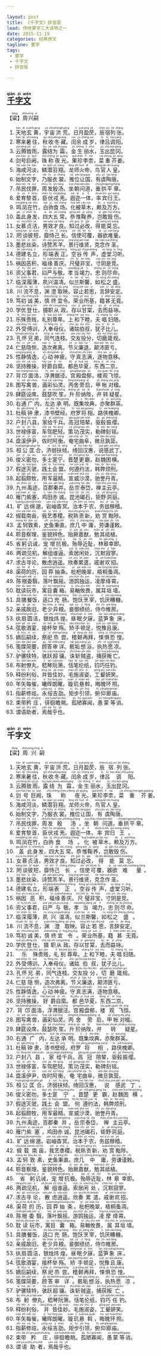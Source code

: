 ```yaml
---

layout: post  
title: 《千字文》拼音版  
lead: 传统蒙学三大读物之一  
date: 2015-11-19  
categories: 经典原文  
tagline: 蒙学  
tags:  
 - 蒙学  
 - 千字文  
 - 拼音版

---
```


## [<ruby>千<rt>qiān</rt></ruby><ruby>字<rt>zì</rt></ruby><ruby>文<rt>wén</rt></ruby>](http://baike.baidu.com/search/word?word=千字文)

【<ruby>粱<rt>liáng</rt></ruby>】<ruby>周<rt>zhōu</rt></ruby><ruby>兴<rt>xīng</rt></ruby><ruby>嗣<rt>sì</rt></ruby>

1.	<ruby>天<rt>tiān</rt></ruby><ruby>地<rt>dì</rt></ruby><ruby>玄<rt>xuán</rt></ruby><ruby>黄<rt>huáng</rt></ruby>，<ruby>宇<rt>yǔ</rt></ruby><ruby>宙<rt>zhòu</rt></ruby><ruby>洪<rt>hóng</rt></ruby><ruby>荒<rt>huāng</rt></ruby>。<ruby>日<rt>rì</rt></ruby><ruby>月<rt>yuè</rt></ruby><ruby>盈<rt>yíng</rt></ruby><ruby>昃<rt>zè</rt></ruby>，<ruby>辰<rt>chén</rt></ruby><ruby>宿<rt>xiù</rt></ruby><ruby>列<rt>liè</rt></ruby><ruby>张<rt>zhāng</rt></ruby>。
2.	<ruby>寒<rt>hán</rt></ruby><ruby>来<rt>lái</rt></ruby><ruby>暑<rt>shǔ</rt></ruby><ruby>往<rt>wǎng</rt></ruby>，<ruby>秋<rt>qiū</rt></ruby><ruby>收<rt>shōu</rt></ruby><ruby>冬<rt>dōng</rt></ruby><ruby>藏<rt>cáng</rt></ruby>。<ruby>闰<rt>rùn</rt></ruby><ruby>余<rt>yú</rt></ruby><ruby>成<rt>chéng</rt></ruby><ruby>岁<rt>suì</rt></ruby>，<ruby>律<rt>lǜ</rt></ruby><ruby>吕<rt>lǚ</rt></ruby><ruby>调<rt>tiáo</rt></ruby><ruby>阳<rt>yáng</rt></ruby>。
3.	<ruby>云<rt>yún</rt></ruby><ruby>腾<rt>téng</rt></ruby><ruby>致<rt>zhì</rt></ruby><ruby>雨<rt>yǔ</rt></ruby>，<ruby>露<rt>lòu</rt></ruby><ruby>结<rt>jié</rt></ruby><ruby>为<rt>wéi</rt></ruby><ruby>霜<rt>shuāng</rt></ruby>。<ruby>金<rt>jīn</rt></ruby><ruby>生<rt>shēng</rt></ruby><ruby>丽<rt>lì</rt></ruby><ruby>水<rt>shuǐ</rt></ruby>，<ruby>玉<rt>yù</rt></ruby><ruby>出<rt>chū</rt></ruby><ruby>昆<rt>kūn</rt></ruby><ruby>冈<rt>gāng</rt></ruby>。
4.	<ruby>剑<rt>jiàn</rt></ruby><ruby>号<rt>hào</rt></ruby><ruby>巨<rt>jù</rt></ruby><ruby>阙<rt>quē</rt></ruby>，<ruby>珠<rt>zhū</rt></ruby><ruby>称<rt>chēng</rt></ruby><ruby>夜<rt>yè</rt></ruby><ruby>光<rt>guāng</rt></ruby>。<ruby>果<rt>guǒ</rt></ruby><ruby>珍<rt>zhēn</rt></ruby><ruby>李<rt>lǐ</rt></ruby><ruby>柰<rt>nài</rt></ruby>，<ruby>菜<rt>cài</rt></ruby><ruby>重<rt>zhòng</rt></ruby><ruby>芥<rt>jiè</rt></ruby><ruby>姜<rt>jiāng</rt></ruby>。
5.	<ruby>海<rt>hǎi</rt></ruby><ruby>咸<rt>xián</rt></ruby><ruby>河<rt>hé</rt></ruby><ruby>淡<rt>dàn</rt></ruby>，<ruby>鳞<rt>lín</rt></ruby><ruby>潜<rt>qián</rt></ruby><ruby>羽<rt>yǔ</rt></ruby><ruby>翔<rt>xiáng</rt></ruby>。<ruby>龙<rt>lóng</rt></ruby><ruby>师<rt>shī</rt></ruby><ruby>火<rt>huǒ</rt></ruby><ruby>帝<rt>dì</rt></ruby>，<ruby>鸟<rt>niǎo</rt></ruby><ruby>官<rt>guān</rt></ruby><ruby>人<rt>rén</rt></ruby><ruby>皇<rt>huáng</rt></ruby>。
6.	<ruby>始<rt>shǐ</rt></ruby><ruby>制<rt>zhì</rt></ruby><ruby>文<rt>wén</rt></ruby><ruby>字<rt>zì</rt></ruby>，<ruby>乃<rt>nǎi</rt></ruby><ruby>服<rt>fú</rt></ruby><ruby>衣<rt>yī</rt></ruby><ruby>裳<rt>shang</rt></ruby>。<ruby>推<rt>tuī</rt></ruby><ruby>位<rt>wèi</rt></ruby><ruby>让<rt>ràng</rt></ruby><ruby>国<rt>guó</rt></ruby>，<ruby>有<rt>yǒu</rt></ruby><ruby>虞<rt>yú</rt></ruby><ruby>陶<rt>táo</rt></ruby><ruby>唐<rt>táng</rt></ruby>。
7.	<ruby>吊<rt>diào</rt></ruby><ruby>民<rt>mín</rt></ruby><ruby>伐<rt>fá</rt></ruby><ruby>罪<rt>zuì</rt></ruby>，<ruby>周<rt>zhōu</rt></ruby><ruby>发<rt>fā</rt></ruby><ruby>殷<rt>yīn</rt></ruby><ruby>汤<rt>tāng</rt></ruby>。<ruby>坐<rt>zuò</rt></ruby><ruby>朝<rt>cháo</rt></ruby><ruby>问<rt>wèn</rt></ruby><ruby>道<rt>dào</rt></ruby>，<ruby>垂<rt>chuí</rt></ruby><ruby>拱<rt>gǒng</rt></ruby><ruby>平<rt>píng</rt></ruby><ruby>章<rt>zhāng</rt></ruby>。
8.	<ruby>爱<rt>ài</rt></ruby><ruby>育<rt>yù</rt></ruby><ruby>黎<rt>lí</rt></ruby><ruby>首<rt>shǒu</rt></ruby>，<ruby>臣<rt>chén</rt></ruby><ruby>伏<rt>fú</rt></ruby><ruby>戎<rt>róng</rt></ruby><ruby>羌<rt>qiāng</rt></ruby>。<ruby>遐<rt>xiá</rt></ruby><ruby>迩<rt>ěr</rt></ruby><ruby>一<rt>yì</rt></ruby><ruby>体<rt>tǐ</rt></ruby>，<ruby>率<rt>shuài</rt></ruby><ruby>宾<rt>bīn</rt></ruby><ruby>归<rt>guī</rt></ruby><ruby>王<rt>wáng</rt></ruby>。
9.	<ruby>鸣<rt>míng</rt></ruby><ruby>凤<rt>fèng</rt></ruby><ruby>在<rt>zài</rt></ruby><ruby>竹<rt>zhú</rt></ruby>，<ruby>白<rt>bái</rt></ruby><ruby>驹<rt>jū</rt></ruby><ruby>食<rt>shí</rt></ruby><ruby>场<rt>cháng</rt></ruby>。<ruby>化<rt>huà</rt></ruby><ruby>被<rt>bèi</rt></ruby><ruby>草<rt>cǎo</rt></ruby><ruby>木<rt>mù</rt></ruby>，<ruby>赖<rt>lài</rt></ruby><ruby>及<rt>jí</rt></ruby><ruby>万<rt>wàn</rt></ruby><ruby>方<rt>fāng</rt></ruby>。
10.	<ruby>盖<rt>gài</rt></ruby><ruby>此<rt>cǐ</rt></ruby><ruby>身<rt>shēn</rt></ruby><ruby>发<rt>fà</rt></ruby>，<ruby>四<rt>sì</rt></ruby><ruby>大<rt>dà</rt></ruby><ruby>五<rt>wǔ</rt></ruby><ruby>常<rt>cháng</rt></ruby>。<ruby>恭<rt>gōng</rt></ruby><ruby>惟<rt>wéi</rt></ruby><ruby>鞠<rt>jū</rt></ruby><ruby>养<rt>yǎng</rt></ruby>，<ruby>岂<rt>qǐ</rt></ruby><ruby>敢<rt>gǎn</rt></ruby><ruby>毁<rt>huǐ</rt></ruby><ruby>伤<rt>shāng</rt></ruby>。
11.	<ruby>女<rt>nǚ</rt></ruby><ruby>慕<rt>mù</rt></ruby><ruby>贞<rt>zhēn</rt></ruby><ruby>洁<rt>jié</rt></ruby>，<ruby>男<rt>nán</rt></ruby><ruby>效<rt>xiào</rt></ruby><ruby>才<rt>cái</rt></ruby><ruby>良<rt>liáng</rt></ruby>。<ruby>知<rt>zhī</rt></ruby><ruby>过<rt>guò</rt></ruby><ruby>必<rt>bì</rt></ruby><ruby>改<rt>gǎi</rt></ruby>，<ruby>得<rt>dé</rt></ruby><ruby>能<rt>néng</rt></ruby><ruby>莫<rt>mò</rt></ruby><ruby>忘<rt>wàng</rt></ruby>。
12.	<ruby>罔<rt>wǎng</rt></ruby><ruby>谈<rt>tán</rt></ruby><ruby>彼<rt>bǐ</rt></ruby><ruby>短<rt>duǎn</rt></ruby>，<ruby>靡<rt>mí</rt></ruby><ruby>恃<rt>shì</rt></ruby><ruby>己<rt>jǐ</rt></ruby><ruby>长<rt>cháng</rt></ruby>。<ruby>信<rt>xìn</rt></ruby><ruby>使<rt>shǐ</rt></ruby><ruby>可<rt>kě</rt></ruby><ruby>覆<rt>fù</rt></ruby>，<ruby>器<rt>qì</rt></ruby><ruby>欲<rt>yù</rt></ruby><ruby>难<rt>nán</rt></ruby><ruby>量<rt>liáng</rt></ruby>。
13.	<ruby>墨<rt>mò</rt></ruby><ruby>悲<rt>bēi</rt></ruby><ruby>丝<rt>sī</rt></ruby><ruby>染<rt>rǎn</rt></ruby>，<ruby>诗<rt>shī</rt></ruby><ruby>赞<rt>zàn</rt></ruby><ruby>羔<rt>gāo</rt></ruby><ruby>羊<rt>yáng</rt></ruby>。<ruby>景<rt>jǐng</rt></ruby><ruby>行<rt>xíng</rt></ruby><ruby>维<rt>wéi</rt></ruby><ruby>贤<rt>xián</rt></ruby>，<ruby>克<rt>kè</rt></ruby><ruby>念<rt>niàn</rt></ruby><ruby>作<rt>zuò</rt></ruby><ruby>圣<rt>shèng</rt></ruby>。
14.	<ruby>德<rt>dé</rt></ruby><ruby>建<rt>jiàn</rt></ruby><ruby>名<rt>míng</rt></ruby><ruby>立<rt>lì</rt></ruby>，<ruby>形<rt>xíng</rt></ruby><ruby>端<rt>duān</rt></ruby><ruby>表<rt>biǎo</rt></ruby><ruby>正<rt>zhèng</rt></ruby>。<ruby>空<rt>kōng</rt></ruby><ruby>谷<rt>gǔ</rt></ruby><ruby>传<rt>chuán</rt></ruby><ruby>声<rt>shēng</rt></ruby>，<ruby>虚<rt>xū</rt></ruby><ruby>堂<rt>táng</rt></ruby><ruby>习<rt>xí</rt></ruby><ruby>听<rt>tīng</rt></ruby>。
15.	<ruby>祸<rt>huò</rt></ruby><ruby>因<rt>yīn</rt></ruby><ruby>恶<rt>è</rt></ruby><ruby>积<rt>jī</rt></ruby>，<ruby>福<rt>fú</rt></ruby><ruby>缘<rt>yuán</rt></ruby><ruby>善<rt>shàn</rt></ruby><ruby>庆<rt>qìng</rt></ruby>。<ruby>尺<rt>chǐ</rt></ruby><ruby>璧<rt>bì</rt></ruby><ruby>非<rt>fēi</rt></ruby><ruby>宝<rt>bǎo</rt></ruby>，<ruby>寸<rt>cùn</rt></ruby><ruby>阴<rt>yīn</rt></ruby><ruby>是<rt>shì</rt></ruby><ruby>竞<rt>jìng</rt></ruby>。
16.	<ruby>资<rt>zī</rt></ruby><ruby>父<rt>fù</rt></ruby><ruby>事<rt>shì</rt></ruby><ruby>君<rt>jūn</rt></ruby>，<ruby>曰<rt>yuē</rt></ruby><ruby>严<rt>yán</rt></ruby><ruby>与<rt>yǔ</rt></ruby><ruby>敬<rt>jìng</rt></ruby>。<ruby>孝<rt>xiào</rt></ruby><ruby>当<rt>dāng</rt></ruby><ruby>竭<rt>jié</rt></ruby><ruby>力<rt>lì</rt></ruby>，<ruby>忠<rt>zhōng</rt></ruby><ruby>则<rt>zé</rt></ruby><ruby>尽<rt>jìn</rt></ruby><ruby>命<rt>mìng</rt></ruby>。
17.	<ruby>临<rt>lín</rt></ruby><ruby>深<rt>shēn</rt></ruby><ruby>履<rt>lǚ</rt></ruby><ruby>薄<rt>bó</rt></ruby>，<ruby>夙<rt>sù</rt></ruby><ruby>兴<rt>xīng</rt></ruby><ruby>温<rt>wēn</rt></ruby><ruby>凊<rt>qìng</rt></ruby>。<ruby>似<rt>sì</rt></ruby><ruby>兰<rt>lán</rt></ruby><ruby>斯<rt>sī</rt></ruby><ruby>馨<rt>xīn</rt></ruby>，<ruby>如<rt>rú</rt></ruby><ruby>松<rt>sōng</rt></ruby><ruby>之<rt>zhī</rt></ruby><ruby>盛<rt>shèng</rt></ruby>。
18.	<ruby>川<rt>chuān</rt></ruby><ruby>流<rt>liú</rt></ruby><ruby>不<rt>bù</rt></ruby><ruby>息<rt>xī</rt></ruby>，<ruby>渊<rt>yuān</rt></ruby><ruby>澄<rt>chéng</rt></ruby><ruby>取<rt>qǔ</rt></ruby><ruby>映<rt>yìng</rt></ruby>。<ruby>容<rt>róng</rt></ruby><ruby>止<rt>zhǐ</rt></ruby><ruby>若<rt>ruò</rt></ruby><ruby>思<rt>sī</rt></ruby>，<ruby>言<rt>yán</rt></ruby><ruby>辞<rt>cí</rt></ruby><ruby>安<rt>ān</rt></ruby><ruby>定<rt>dìng</rt></ruby>。
19.	<ruby>笃<rt>dǔ</rt></ruby><ruby>初<rt>chū</rt></ruby><ruby>诚<rt>chéng</rt></ruby><ruby>美<rt>měi</rt></ruby>，<ruby>慎<rt>shèn</rt></ruby><ruby>终<rt>zhōng</rt></ruby><ruby>宜<rt>yí</rt></ruby><ruby>令<rt>lìng</rt></ruby>。<ruby>荣<rt>róng</rt></ruby><ruby>业<rt>yè</rt></ruby><ruby>所<rt>suǒ</rt></ruby><ruby>基<rt>jī</rt></ruby>，<ruby>籍<rt>jí</rt></ruby><ruby>甚<rt>shèn</rt></ruby><ruby>无<rt>wú</rt></ruby><ruby>竟<rt>jìng</rt></ruby>。
20.	<ruby>学<rt>xué</rt></ruby><ruby>优<rt>yōu</rt></ruby><ruby>登<rt>dēng</rt></ruby><ruby>仕<rt>shì</rt></ruby>，<ruby>摄<rt>shè</rt></ruby><ruby>职<rt>zhí</rt></ruby><ruby>从<rt>cóng</rt></ruby><ruby>政<rt>zhèng</rt></ruby>。<ruby>存<rt>cún</rt></ruby><ruby>以<rt>yǐ</rt></ruby><ruby>甘<rt>gān</rt></ruby><ruby>棠<rt>táng</rt></ruby>，<ruby>去<rt>qù</rt></ruby><ruby>而<rt>ér</rt></ruby><ruby>益<rt>yì</rt></ruby><ruby>咏<rt>yǒng</rt></ruby>。
21.	<ruby>乐<rt>lè</rt></ruby><ruby>殊<rt>shū</rt></ruby><ruby>贵<rt>guì</rt></ruby><ruby>贱<rt>jiàn</rt></ruby>，<ruby>礼<rt>lǐ</rt></ruby><ruby>别<rt>bié</rt></ruby><ruby>尊<rt>zūn</rt></ruby><ruby>卑<rt>bēi</rt></ruby>。<ruby>上<rt>shàng</rt></ruby><ruby>和<rt>hé</rt></ruby><ruby>下<rt>xià</rt></ruby><ruby>睦<rt>mù</rt></ruby>，<ruby>夫<rt>fū</rt></ruby><ruby>唱<rt>chàng</rt></ruby><ruby>妇<rt>fù</rt></ruby><ruby>随<rt>suí</rt></ruby>。
22.	<ruby>外<rt>wài</rt></ruby><ruby>受<rt>shòu</rt></ruby><ruby>傅<rt>fù</rt></ruby><ruby>训<rt>xùn</rt></ruby>，<ruby>入<rt>rù</rt></ruby><ruby>奉<rt>fèng</rt></ruby><ruby>母<rt>mǔ</rt></ruby><ruby>仪<rt>yí</rt></ruby>。<ruby>诸<rt>zhū</rt></ruby><ruby>姑<rt>gū</rt></ruby><ruby>伯<rt>bó</rt></ruby><ruby>叔<rt>shū</rt></ruby>，<ruby>犹<rt>yóu</rt></ruby><ruby>子<rt>zǐ</rt></ruby><ruby>比<rt>bǐ</rt></ruby><ruby>儿<rt>ér</rt></ruby>。
23.	<ruby>孔<rt>kǒng</rt></ruby><ruby>怀<rt>huái</rt></ruby><ruby>兄<rt>xiōng</rt></ruby><ruby>弟<rt>dì</rt></ruby>，<ruby>同<rt>tóng</rt></ruby><ruby>气<rt>qì</rt></ruby><ruby>连<rt>lián</rt></ruby><ruby>枝<rt>zhī</rt></ruby>。<ruby>交<rt>jiāo</rt></ruby><ruby>友<rt>yǒu</rt></ruby><ruby>投<rt>tóu</rt></ruby><ruby>分<rt>fèn</rt></ruby>，<ruby>切<rt>qiē</rt></ruby><ruby>磨<rt>mó</rt></ruby><ruby>箴<rt>zhēn</rt></ruby><ruby>规<rt>guī</rt></ruby>。
24.	<ruby>仁<rt>rén</rt></ruby><ruby>慈<rt>cí</rt></ruby><ruby>隐<rt>yǐn</rt></ruby><ruby>恻<rt>cè</rt></ruby>，<ruby>造<rt>zào</rt></ruby><ruby>次<rt>cì</rt></ruby><ruby>弗<rt>fú</rt></ruby><ruby>离<rt>lí</rt></ruby>。<ruby>节<rt>jié</rt></ruby><ruby>义<rt>yì</rt></ruby><ruby>廉<rt>lián</rt></ruby><ruby>退<rt>tuì</rt></ruby>，<ruby>颠<rt>diān</rt></ruby><ruby>沛<rt>pèi</rt></ruby><ruby>匪<rt>fěi</rt></ruby><ruby>亏<rt>kuī</rt></ruby>。
25.	<ruby>性<rt>xìng</rt></ruby><ruby>静<rt>jìng</rt></ruby><ruby>情<rt>qíng</rt></ruby><ruby>逸<rt>yì</rt></ruby>，<ruby>心<rt>xīn</rt></ruby><ruby>动<rt>dòng</rt></ruby><ruby>神<rt>shén</rt></ruby><ruby>疲<rt>pí</rt></ruby>。<ruby>守<rt>shǒu</rt></ruby><ruby>真<rt>zhēn</rt></ruby><ruby>志<rt>zhì</rt></ruby><ruby>满<rt>mǎn</rt></ruby>，<ruby>逐<rt>zhú</rt></ruby><ruby>物<rt>wù</rt></ruby><ruby>意<rt>yì</rt></ruby><ruby>移<rt>yí</rt></ruby>。
26.	<ruby>坚<rt>jiān</rt></ruby><ruby>持<rt>chí</rt></ruby><ruby>雅<rt>yǎ</rt></ruby><ruby>操<rt>cāo</rt></ruby>，<ruby>好<rt>hǎo</rt></ruby><ruby>爵<rt>jué</rt></ruby><ruby>自<rt>zì</rt></ruby><ruby>縻<rt>mí</rt></ruby>。<ruby>都<rt>dū</rt></ruby><ruby>邑<rt>yì</rt></ruby><ruby>华<rt>huá</rt></ruby><ruby>夏<rt>xià</rt></ruby>，<ruby>东<rt>dōng</rt></ruby><ruby>西<rt>xī</rt></ruby><ruby>二<rt>èr</rt></ruby><ruby>京<rt>jīng</rt></ruby>。
27.	<ruby>背<rt>bèi</rt></ruby><ruby>邙<rt>máng</rt></ruby><ruby>面<rt>miàn</rt></ruby><ruby>洛<rt>luò</rt></ruby>，<ruby>浮<rt>fú</rt></ruby><ruby>渭<rt>wèi</rt></ruby><ruby>据<rt>jù</rt></ruby><ruby>泾<rt>jīng</rt></ruby>。<ruby>宫<rt>gōng</rt></ruby><ruby>殿<rt>diàn</rt></ruby><ruby>盘<rt>pán</rt></ruby><ruby>郁<rt>yù</rt></ruby>，<ruby>楼<rt>lóu</rt></ruby><ruby>观<rt>guàn</rt></ruby><ruby>飞<rt>fēi</rt></ruby><ruby>惊<rt>jīng</rt></ruby>。
28.	<ruby>图<rt>tú</rt></ruby><ruby>写<rt>xiě</rt></ruby><ruby>禽<rt>qín</rt></ruby><ruby>兽<rt>shòu</rt></ruby>，<ruby>画<rt>huà</rt></ruby><ruby>彩<rt>cǎi</rt></ruby><ruby>仙<rt>xiān</rt></ruby><ruby>灵<rt>líng</rt></ruby>。<ruby>丙<rt>bǐng</rt></ruby><ruby>舍<rt>shě</rt></ruby><ruby>旁<rt>páng</rt></ruby><ruby>启<rt>qǐ</rt></ruby>，<ruby>甲<rt>jiǎ</rt></ruby><ruby>帐<rt>zhàng</rt></ruby><ruby>对<rt>duì</rt></ruby><ruby>楹<rt>yíng</rt></ruby>。
29.	<ruby>肆<rt>sì</rt></ruby><ruby>筵<rt>yán</rt></ruby><ruby>设<rt>shè</rt></ruby><ruby>席<rt>xí</rt></ruby>，<ruby>鼓<rt>gǔ</rt></ruby><ruby>瑟<rt>sè</rt></ruby><ruby>吹<rt>chuī</rt></ruby><ruby>笙<rt>shēng</rt></ruby>。<ruby>升<rt>shēng</rt></ruby><ruby>阶<rt>jiē</rt></ruby><ruby>纳<rt>nà</rt></ruby><ruby>陛<rt>bì</rt></ruby>，<ruby>弁<rt>biàn</rt></ruby><ruby>转<rt>zhuǎn</rt></ruby><ruby>疑<rt>yí</rt></ruby><ruby>星<rt>xīng</rt></ruby>。
30.	<ruby>右<rt>yòu</rt></ruby><ruby>通<rt>tōng</rt></ruby><ruby>广<rt>guǎng</rt></ruby><ruby>内<rt>nèi</rt></ruby>，<ruby>左<rt>zuǒ</rt></ruby><ruby>达<rt>dá</rt></ruby><ruby>承<rt>chéng</rt></ruby><ruby>明<rt>míng</rt></ruby>。<ruby>既<rt>jì</rt></ruby><ruby>集<rt>jí</rt></ruby><ruby>坟<rt>fén</rt></ruby><ruby>典<rt>diǎn</rt></ruby>，<ruby>亦<rt>yì</rt></ruby><ruby>聚<rt>jù</rt></ruby><ruby>群<rt>qún</rt></ruby><ruby>英<rt>yīng</rt></ruby>。
31.	<ruby>杜<rt>dù</rt></ruby><ruby>稿<rt>gǎo</rt></ruby><ruby>钟<rt>zhōng</rt></ruby><ruby>隶<rt>lì</rt></ruby>，<ruby>漆<rt>qī</rt></ruby><ruby>书<rt>shū</rt></ruby><ruby>壁<rt>bì</rt></ruby><ruby>经<rt>jīng</rt></ruby>。<ruby>府<rt>fǔ</rt></ruby><ruby>罗<rt>luó</rt></ruby><ruby>将<rt>jiàng</rt></ruby><ruby>相<rt>xiàng</rt></ruby>，<ruby>路<rt>lù</rt></ruby><ruby>侠<rt>xiá</rt></ruby><ruby>槐<rt>huái</rt></ruby><ruby>卿<rt>qīng</rt></ruby>。
32.	<ruby>户<rt>hù</rt></ruby><ruby>封<rt>fēng</rt></ruby><ruby>八<rt>bā</rt></ruby><ruby>县<rt>xiàn</rt></ruby>，<ruby>家<rt>jiā</rt></ruby><ruby>给<rt>gǐ</rt></ruby><ruby>千<rt>qiān</rt></ruby><ruby>兵<rt>bīng</rt></ruby>。<ruby>高<rt>gāo</rt></ruby><ruby>冠<rt>guān</rt></ruby><ruby>陪<rt>péi</rt></ruby><ruby>辇<rt>niǎn</rt></ruby>，<ruby>驱<rt>qū</rt></ruby><ruby>毂<rt>gǔ</rt></ruby><ruby>振<rt>zhèn</rt></ruby><ruby>缨<rt>yīng</rt></ruby>。
33.	<ruby>世<rt>shì</rt></ruby><ruby>禄<rt>lù</rt></ruby><ruby>侈<rt>chǐ</rt></ruby><ruby>富<rt>fù</rt></ruby>，<ruby>车<rt>chē</rt></ruby><ruby>驾<rt>jià</rt></ruby><ruby>肥<rt>féi</rt></ruby><ruby>轻<rt>qīng</rt></ruby>。<ruby>策<rt>cè</rt></ruby><ruby>功<rt>gōng</rt></ruby><ruby>茂<rt>mào</rt></ruby><ruby>实<rt>shí</rt></ruby>，<ruby>勒<rt>lè</rt></ruby><ruby>碑<rt>bēi</rt></ruby><ruby>刻<rt>kè</rt></ruby><ruby>铭<rt>míng</rt></ruby>。
34.	<ruby>盘<rt>pán</rt></ruby><ruby>溪<rt>xī</rt></ruby><ruby>伊<rt>yī</rt></ruby><ruby>尹<rt>yǐn</rt></ruby>，<ruby>佐<rt>zuǒ</rt></ruby><ruby>时<rt>shí</rt></ruby><ruby>阿<rt>ē</rt></ruby><ruby>衡<rt>héng</rt></ruby>。<ruby>奄<rt>yǎn</rt></ruby><ruby>宅<rt>zhái</rt></ruby><ruby>曲<rt>qū</rt></ruby><ruby>阜<rt>fù</rt></ruby>，<ruby>微<rt>wēi</rt></ruby><ruby>旦<rt>dàn</rt></ruby><ruby>孰<rt>shú</rt></ruby><ruby>营<rt>yíng</rt></ruby>。
35.	<ruby>桓<rt>huán</rt></ruby><ruby>公<rt>gōng</rt></ruby><ruby>匡<rt>kuāng</rt></ruby><ruby>合<rt>hé</rt></ruby>，<ruby>济<rt>jì</rt></ruby><ruby>弱<rt>ruò</rt></ruby><ruby>扶<rt>fú</rt></ruby><ruby>倾<rt>qīng</rt></ruby>。<ruby>绮<rt>qǐ</rt></ruby><ruby>回<rt>huí</rt></ruby><ruby>汉<rt>hàn</rt></ruby><ruby>惠<rt>huì</rt></ruby>，<ruby>说<rt>yuè</rt></ruby><ruby>感<rt>gǎn</rt></ruby><ruby>武<rt>wǔ</rt></ruby><ruby>丁<rt>dīng</rt></ruby>。
36.	<ruby>俊<rt>jùn</rt></ruby><ruby>义<rt>yì</rt></ruby><ruby>密<rt>mì</rt></ruby><ruby>勿<rt>wù</rt></ruby>，<ruby>多<rt>duō</rt></ruby><ruby>士<rt>shì</rt></ruby><ruby>寔<rt>shí</rt></ruby><ruby>宁<rt>níng</rt></ruby>。<ruby>晋<rt>jìn</rt></ruby><ruby>楚<rt>chǔ</rt></ruby><ruby>更<rt>gēng</rt></ruby><ruby>霸<rt>bà</rt></ruby>，<ruby>赵<rt>zhào</rt></ruby><ruby>魏<rt>wèi</rt></ruby><ruby>困<rt>kùn</rt></ruby><ruby>横<rt>héng</rt></ruby>。
37.	<ruby>假<rt>jiǎ</rt></ruby><ruby>途<rt>tú</rt></ruby><ruby>灭<rt>miè</rt></ruby><ruby>虢<rt>guó</rt></ruby>，<ruby>践<rt>jiàn</rt></ruby><ruby>土<rt>tǔ</rt></ruby><ruby>会<rt>huì</rt></ruby><ruby>盟<rt>méng</rt></ruby>。<ruby>何<rt>hé</rt></ruby><ruby>遵<rt>zūn</rt></ruby><ruby>约<rt>yuē</rt></ruby><ruby>法<rt>fǎ</rt></ruby>，<ruby>韩<rt>hán</rt></ruby><ruby>弊<rt>bì</rt></ruby><ruby>烦<rt>fán</rt></ruby><ruby>刑<rt>xíng</rt></ruby>。
38.	<ruby>起<rt>qǐ</rt></ruby><ruby>翦<rt>jiǎn</rt></ruby><ruby>颇<rt>pō</rt></ruby><ruby>牧<rt>mù</rt></ruby>，<ruby>用<rt>yòng</rt></ruby><ruby>军<rt>jūn</rt></ruby><ruby>最<rt>zuì</rt></ruby><ruby>精<rt>jīng</rt></ruby>。<ruby>宣<rt>xuān</rt></ruby><ruby>威<rt>wēi</rt></ruby><ruby>沙<rt>shā</rt></ruby><ruby>漠<rt>mò</rt></ruby>，<ruby>驰<rt>chí</rt></ruby><ruby>誉<rt>yù</rt></ruby><ruby>丹<rt>dān</rt></ruby><ruby>青<rt>qīng</rt></ruby>。
39.	<ruby>九<rt>jiǔ</rt></ruby><ruby>州<rt>zhōu</rt></ruby><ruby>禹<rt>yǔ</rt></ruby><ruby>迹<rt>jì</rt></ruby>，<ruby>百<rt>bǎi</rt></ruby><ruby>郡<rt>jùn</rt></ruby><ruby>秦<rt>qín</rt></ruby><ruby>并<rt>bìng</rt></ruby>。<ruby>岳<rt>yuè</rt></ruby><ruby>宗<rt>zōng</rt></ruby><ruby>泰<rt>tài</rt></ruby><ruby>岱<rt>dài</rt></ruby>，<ruby>禅<rt>chán</rt></ruby><ruby>主<rt>zhǔ</rt></ruby><ruby>云<rt>yún</rt></ruby><ruby>亭<rt>tíng</rt></ruby>。
40.	<ruby>雁<rt>yàn</rt></ruby><ruby>门<rt>mén</rt></ruby><ruby>紫<rt>zǐ</rt></ruby><ruby>塞<rt>sài</rt></ruby>，<ruby>鸡<rt>jī</rt></ruby><ruby>田<rt>tián</rt></ruby><ruby>赤<rt>chì</rt></ruby><ruby>诚<rt>chéng</rt></ruby>。<ruby>昆<rt>kūn</rt></ruby><ruby>池<rt>chí</rt></ruby><ruby>碣<rt>jié</rt></ruby><ruby>石<rt>shí</rt></ruby>，<ruby>钜<rt>jù</rt></ruby><ruby>野<rt>yě</rt></ruby><ruby>洞<rt>dòng</rt></ruby><ruby>庭<rt>tíng</rt></ruby>。
41.	<ruby>旷<rt>kuàng</rt></ruby><ruby>远<rt>yuǎn</rt></ruby><ruby>绵<rt>mián</rt></ruby><ruby>邈<rt>miǎo</rt></ruby>，<ruby>岩<rt>yán</rt></ruby><ruby>岫<rt>xiù</rt></ruby><ruby>杳<rt>yǎo</rt></ruby><ruby>冥<rt>míng</rt></ruby>。<ruby>治<rt>zhì</rt></ruby><ruby>本<rt>běn</rt></ruby><ruby>于<rt>yú</rt></ruby><ruby>农<rt>nóng</rt></ruby>，<ruby>务<rt>wù</rt></ruby><ruby>兹<rt>zī</rt></ruby><ruby>稼<rt>jià</rt></ruby><ruby>穑<rt>sè</rt></ruby>。
42.	<ruby>俶<rt>chù</rt></ruby><ruby>载<rt>zài</rt></ruby><ruby>南<rt>nán</rt></ruby><ruby>亩<rt>mǔ</rt></ruby>，<ruby>我<rt>wǒ</rt></ruby><ruby>艺<rt>yì</rt></ruby><ruby>黍<rt>shǔ</rt></ruby><ruby>稷<rt>jì</rt></ruby>。<ruby>税<rt>shuì</rt></ruby><ruby>熟<rt>shú</rt></ruby><ruby>贡<rt>gòng</rt></ruby><ruby>新<rt>xīn</rt></ruby>，<ruby>劝<rt>quàn</rt></ruby><ruby>赏<rt>shǎng</rt></ruby><ruby>黜<rt>chù</rt></ruby><ruby>陟<rt>zhì</rt></ruby>。
43.	<ruby>孟<rt>mèng</rt></ruby><ruby>轲<rt>kē</rt></ruby><ruby>敦<rt>dūn</rt></ruby><ruby>素<rt>sù</rt></ruby>，<ruby>史<rt>shǐ</rt></ruby><ruby>鱼<rt>yú</rt></ruby><ruby>秉<rt>bǐng</rt></ruby><ruby>直<rt>zhí</rt></ruby>。<ruby>庶<rt>shù</rt></ruby><ruby>几<rt>jī</rt></ruby><ruby>中<rt>zhōng</rt></ruby><ruby>庸<rt>yōng</rt></ruby>，<ruby>劳<rt>láo</rt></ruby><ruby>谦<rt>qiān</rt></ruby><ruby>谨<rt>jǐn</rt></ruby><ruby>敕<rt>chì</rt></ruby>。
44.	<ruby>聆<rt>líng</rt></ruby><ruby>音<rt>yīn</rt></ruby><ruby>察<rt>chá</rt></ruby><ruby>理<rt>lǐ</rt></ruby>，<ruby>鉴<rt>jiàn</rt></ruby><ruby>貌<rt>mào</rt></ruby><ruby>辨<rt>biàn</rt></ruby><ruby>色<rt>sè</rt></ruby>。<ruby>贻<rt>yí</rt></ruby><ruby>厥<rt>jué</rt></ruby><ruby>嘉<rt>jiā</rt></ruby><ruby>猷<rt>yóu</rt></ruby>，<ruby>勉<rt>miǎn</rt></ruby><ruby>其<rt>qí</rt></ruby><ruby>祗<rt>zhī</rt></ruby><ruby>植<rt>zhí</rt></ruby>。
45.	<ruby>省<rt>xǐng</rt></ruby><ruby>躬<rt>gōng</rt></ruby><ruby>讥<rt>jī</rt></ruby><ruby>诫<rt>jiè</rt></ruby>，<ruby>宠<rt>chǒng</rt></ruby><ruby>增<rt>zēng</rt></ruby><ruby>抗<rt>kàng</rt></ruby><ruby>极<rt>jí</rt></ruby>。<ruby>殆<rt>dài</rt></ruby><ruby>辱<rt>rǔ</rt></ruby><ruby>近<rt>jìn</rt></ruby><ruby>耻<rt>chǐ</rt></ruby>，<ruby>林<rt>lín</rt></ruby><ruby>皋<rt>gāo</rt></ruby><ruby>幸<rt>xìng</rt></ruby><ruby>即<rt>jí</rt></ruby>。
46.	<ruby>两<rt>liǎng</rt></ruby><ruby>疏<rt>shū</rt></ruby><ruby>见<rt>jiàn</rt></ruby><ruby>机<rt>jī</rt></ruby>，<ruby>解<rt>jiě</rt></ruby><ruby>组<rt>zǔ</rt></ruby><ruby>谁<rt>shuí</rt></ruby><ruby>逼<rt>bī</rt></ruby>。<ruby>索<rt>suǒ</rt></ruby><ruby>居<rt>jū</rt></ruby><ruby>闲<rt>xián</rt></ruby><ruby>处<rt>chǔ</rt></ruby>，<ruby>沉<rt>chén</rt></ruby><ruby>默<rt>mò</rt></ruby><ruby>寂<rt>jì</rt></ruby><ruby>寥<rt>liáo</rt></ruby>。
47.	<ruby>求<rt>qiú</rt></ruby><ruby>古<rt>gǔ</rt></ruby><ruby>寻<rt>xún</rt></ruby><ruby>论<rt>lùn</rt></ruby>，<ruby>散<rt>sàn</rt></ruby><ruby>虑<rt>lǜ</rt></ruby><ruby>逍<rt>xiāo</rt></ruby><ruby>遥<rt>yáo</rt></ruby>。<ruby>欣<rt>xīn</rt></ruby><ruby>奏<rt>zòu</rt></ruby><ruby>累<rt>léi</rt></ruby><ruby>遣<rt>qiǎn</rt></ruby>，<ruby>戚<rt>qī</rt></ruby><ruby>谢<rt>xiè</rt></ruby><ruby>欢<rt>huān</rt></ruby><ruby>招<rt>zhāo</rt></ruby>。
48.	<ruby>渠<rt>qú</rt></ruby><ruby>荷<rt>hé</rt></ruby><ruby>的<rt>dì</rt></ruby><ruby>历<rt>lì</rt></ruby>，<ruby>园<rt>yuán</rt></ruby><ruby>莽<rt>mǎng</rt></ruby><ruby>抽<rt>chōu</rt></ruby><ruby>条<rt>tiáo</rt></ruby>。<ruby>枇<rt>pí</rt></ruby><ruby>杷<rt>pá</rt></ruby><ruby>晚<rt>wǎn</rt></ruby><ruby>翠<rt>cuì</rt></ruby>，<ruby>梧<rt>wú</rt></ruby><ruby>桐<rt>tóng</rt></ruby><ruby>蚤<rt>zǎo</rt></ruby><ruby>凋<rt>diāo</rt></ruby>。
49.	<ruby>陈<rt>chén</rt></ruby><ruby>根<rt>gēn</rt></ruby><ruby>委<rt>wěi</rt></ruby><ruby>翳<rt>yì</rt></ruby>，<ruby>落<rt>luò</rt></ruby><ruby>叶<rt>yè</rt></ruby><ruby>飘<rt>piāo</rt></ruby><ruby>摇<rt>yáo</rt></ruby>。<ruby>游<rt>yóu</rt></ruby><ruby>鹍<rt>kūn</rt></ruby><ruby>独<rt>dú</rt></ruby><ruby>运<rt>yùn</rt></ruby>，<ruby>凌<rt>líng</rt></ruby><ruby>摩<rt>mó</rt></ruby><ruby>绛<rt>jiàng</rt></ruby><ruby>霄<rt>xiāo</rt></ruby>。
50.	<ruby>耽<rt>dān</rt></ruby><ruby>读<rt>dú</rt></ruby><ruby>玩<rt>wán</rt></ruby><ruby>市<rt>shì</rt></ruby>，<ruby>寓<rt>yù</rt></ruby><ruby>目<rt>mù</rt></ruby><ruby>囊<rt>náng</rt></ruby><ruby>箱<rt>xiāng</rt></ruby>。<ruby>易<rt>yì</rt></ruby><ruby>輶<rt>yóu</rt></ruby><ruby>攸<rt>yōu</rt></ruby><ruby>畏<rt>wèi</rt></ruby>，<ruby>属<rt>shǔ</rt></ruby><ruby>耳<rt>ěr</rt></ruby><ruby>垣<rt>yuán</rt></ruby><ruby>墙<rt>qiáng</rt></ruby>。
51.	<ruby>具<rt>jù</rt></ruby><ruby>膳<rt>shàn</rt></ruby><ruby>餐<rt>cān</rt></ruby><ruby>饭<rt>fàn</rt></ruby>，<ruby>适<rt>shì</rt></ruby><ruby>口<rt>kǒu</rt></ruby><ruby>充<rt>chōng</rt></ruby><ruby>肠<rt>cháng</rt></ruby>。<ruby>饱<rt>bǎo</rt></ruby><ruby>饫<rt>yù</rt></ruby><ruby>烹<rt>pēng</rt></ruby><ruby>宰<rt>zǎi</rt></ruby>，<ruby>饥<rt>jī</rt></ruby><ruby>厌<rt>yàn</rt></ruby><ruby>糟<rt>zāo</rt></ruby><ruby>糠<rt>kāng</rt></ruby>。
52.	<ruby>亲<rt>qīn</rt></ruby><ruby>戚<rt>qī</rt></ruby><ruby>故<rt>gù</rt></ruby><ruby>旧<rt>jiù</rt></ruby>，<ruby>老<rt>lǎo</rt></ruby><ruby>少<rt>shào</rt></ruby><ruby>异<rt>yì</rt></ruby><ruby>粮<rt>liáng</rt></ruby>。<ruby>妾<rt>qiè</rt></ruby><ruby>御<rt>yù</rt></ruby><ruby>绩<rt>jì</rt></ruby><ruby>纺<rt>fǎng</rt></ruby>，<ruby>侍<rt>shì</rt></ruby><ruby>巾<rt>jīn</rt></ruby><ruby>帷<rt>wéi</rt></ruby><ruby>房<rt>fáng</rt></ruby>。
53.	<ruby>纨<rt>wán</rt></ruby><ruby>扇<rt>shàn</rt></ruby><ruby>圆<rt>yuán</rt></ruby><ruby>洁<rt>jié</rt></ruby>，<ruby>银<rt>yín</rt></ruby><ruby>烛<rt>zhú</rt></ruby><ruby>炜<rt>wěi</rt></ruby><ruby>煌<rt>huáng</rt></ruby>。<ruby>昼<rt>zhòu</rt></ruby><ruby>眠<rt>mián</rt></ruby><ruby>夕<rt>xī</rt></ruby><ruby>寐<rt>mèi</rt></ruby>，<ruby>蓝<rt>lán</rt></ruby><ruby>笋<rt>sǔn</rt></ruby><ruby>象<rt>xiàng</rt></ruby><ruby>床<rt>chuáng</rt></ruby>。
54.	<ruby>弦<rt>xián</rt></ruby><ruby>歌<rt>gē</rt></ruby><ruby>酒<rt>jiǔ</rt></ruby><ruby>宴<rt>yàn</rt></ruby>，<ruby>接<rt>jiē</rt></ruby><ruby>杯<rt>bēi</rt></ruby><ruby>举<rt>jǔ</rt></ruby><ruby>殇<rt>shāng</rt></ruby>。<ruby>矫<rt>jiǎo</rt></ruby><ruby>手<rt>shǒu</rt></ruby><ruby>顿<rt>dùn</rt></ruby><ruby>足<rt>zú</rt></ruby>，<ruby>悦<rt>yuè</rt></ruby><ruby>豫<rt>yù</rt></ruby><ruby>且<rt>qiě</rt></ruby><ruby>康<rt>kāng</rt></ruby>。
55.	<ruby>嫡<rt>dí</rt></ruby><ruby>后<rt>hòu</rt></ruby><ruby>嗣<rt>sì</rt></ruby><ruby>续<rt>xù</rt></ruby>，<ruby>祭<rt>jì</rt></ruby><ruby>祀<rt>sì</rt></ruby><ruby>烝<rt>zhēng</rt></ruby><ruby>尝<rt>cháng</rt></ruby>。<ruby>稽<rt>qǐ</rt></ruby><ruby>颡<rt>sǎng</rt></ruby><ruby>再<rt>zài</rt></ruby><ruby>拜<rt>bài</rt></ruby>，<ruby>悚<rt>sǒng</rt></ruby><ruby>惧<rt>jù</rt></ruby><ruby>恐<rt>kǒng</rt></ruby><ruby>惶<rt>huáng</rt></ruby>。
56.	<ruby>笺<rt>jiān</rt></ruby><ruby>牒<rt>dié</rt></ruby><ruby>简<rt>jiǎn</rt></ruby><ruby>要<rt>yào</rt></ruby>，<ruby>顾<rt>gù</rt></ruby><ruby>答<rt>dá</rt></ruby><ruby>审<rt>shěn</rt></ruby><ruby>详<rt>xiáng</rt></ruby>。<ruby>骸<rt>hái</rt></ruby><ruby>垢<rt>gòu</rt></ruby><ruby>想<rt>xiǎng</rt></ruby><ruby>浴<rt>yù</rt></ruby>，<ruby>执<rt>zhí</rt></ruby><ruby>热<rt>rè</rt></ruby><ruby>愿<rt>yuàn</rt></ruby><ruby>凉<rt>liáng</rt></ruby>。
57.	<ruby>驴<rt>lǘ</rt></ruby><ruby>骡<rt>luó</rt></ruby><ruby>犊<rt>dú</rt></ruby><ruby>特<rt>tè</rt></ruby>，<ruby>骇<rt>hài</rt></ruby><ruby>跃<rt>yuè</rt></ruby><ruby>超<rt>chāo</rt></ruby><ruby>骧<rt>xiāng</rt></ruby>。<ruby>诛<rt>zhū</rt></ruby><ruby>斩<rt>zhǎn</rt></ruby><ruby>贼<rt>zéi</rt></ruby><ruby>盗<rt>dào</rt></ruby>，<ruby>捕<rt>bǔ</rt></ruby><ruby>获<rt>huò</rt></ruby><ruby>叛<rt>pàn</rt></ruby><ruby>亡<rt>wáng</rt></ruby>。
58.	<ruby>布<rt>bù</rt></ruby><ruby>射<rt>shè</rt></ruby><ruby>僚<rt>liáo</rt></ruby><ruby>丸<rt>wán</rt></ruby>，<ruby>嵇<rt>jī</rt></ruby><ruby>琴<rt>qín</rt></ruby><ruby>阮<rt>ruǎn</rt></ruby><ruby>箫<rt>xiāo</rt></ruby>。<ruby>恬<rt>tián</rt></ruby><ruby>笔<rt>bǐ</rt></ruby><ruby>伦<rt>lún</rt></ruby><ruby>纸<rt>zhǐ</rt></ruby>，<ruby>钧<rt>jūn</rt></ruby><ruby>巧<rt>qiǎo</rt></ruby><ruby>任<rt>rén</rt></ruby><ruby>钓<rt>diào</rt></ruby>。
59.	<ruby>释<rt>shì</rt></ruby><ruby>纷<rt>fēn</rt></ruby><ruby>利<rt>lì</rt></ruby><ruby>俗<rt>sú</rt></ruby>，<ruby>并<rt>bìng</rt></ruby><ruby>皆<rt>jiē</rt></ruby><ruby>佳<rt>jiā</rt></ruby><ruby>妙<rt>miào</rt></ruby>。<ruby>毛<rt>máo</rt></ruby><ruby>施<rt>shī</rt></ruby><ruby>淑<rt>shū</rt></ruby><ruby>姿<rt>zī</rt></ruby>，<ruby>工<rt>gōng</rt></ruby><ruby>颦<rt>pín</rt></ruby><ruby>妍<rt>yán</rt></ruby><ruby>笑<rt>xiào</rt></ruby>。
60.	<ruby>年<rt>nián</rt></ruby><ruby>矢<rt>shǐ</rt></ruby><ruby>每<rt>měi</rt></ruby><ruby>催<rt>cuī</rt></ruby>，<ruby>曦<rt>xī</rt></ruby><ruby>晖<rt>huī</rt></ruby><ruby>朗<rt>lǎng</rt></ruby><ruby>曜<rt>yào</rt></ruby>。<ruby>璇<rt>xuán</rt></ruby><ruby>玑<rt>jī</rt></ruby><ruby>悬<rt>xuán</rt></ruby><ruby>斡<rt>wò</rt></ruby>，<ruby>晦<rt>huì</rt></ruby><ruby>魄<rt>pò</rt></ruby><ruby>环<rt>huán</rt></ruby><ruby>照<rt>zhào</rt></ruby>。
61.	<ruby>指<rt>zhǐ</rt></ruby><ruby>薪<rt>xīn</rt></ruby><ruby>修<rt>xiū</rt></ruby><ruby>祜<rt>hù</rt></ruby>，<ruby>永<rt>yǒng</rt></ruby><ruby>绥<rt>suí</rt></ruby><ruby>吉<rt>jí</rt></ruby><ruby>劭<rt>shào</rt></ruby>。<ruby>矩<rt>jǔ</rt></ruby><ruby>步<rt>bù</rt></ruby><ruby>引<rt>yǐn</rt></ruby><ruby>领<rt>lǐng</rt></ruby>，<ruby>俯<rt>fǔ</rt></ruby><ruby>仰<rt>yǎng</rt></ruby><ruby>廊<rt>láng</rt></ruby><ruby>庙<rt>miào</rt></ruby>。
62.	<ruby>束<rt>shù</rt></ruby><ruby>带<rt>dài</rt></ruby><ruby>矜<rt>jīn</rt></ruby><ruby>庄<rt>zhuāng</rt></ruby>，<ruby>徘<rt>pái</rt></ruby><ruby>徊<rt>huái</rt></ruby><ruby>瞻<rt>zhān</rt></ruby><ruby>眺<rt>tiào</rt></ruby>。<ruby>孤<rt>gū</rt></ruby><ruby>陋<rt>lòu</rt></ruby><ruby>寡<rt>guǎ</rt></ruby><ruby>闻<rt>wén</rt></ruby>，<ruby>愚<rt>yú</rt></ruby><ruby>蒙<rt>méng</rt></ruby><ruby>等<rt>děng</rt></ruby><ruby>诮<rt>qiào</rt></ruby>。
63.	<ruby>谓<rt>wèi</rt></ruby><ruby>语<rt>yǔ</rt></ruby><ruby>助<rt>zhù</rt></ruby><ruby>者<rt>zhě</rt></ruby>，<ruby>焉<rt>yān</rt></ruby><ruby>哉<rt>zāi</rt></ruby><ruby>乎<rt>hū</rt></ruby><ruby>也<rt>yě</rt></ruby>。

## <ruby>千<rt>qiān</rt></ruby><ruby>字<rt>zì</rt></ruby><ruby>文<rt>wén</rt></ruby>

【<ruby>粱<rt>liáng</rt></ruby>】<ruby>周<rt>zhōu</rt></ruby><ruby>兴<rt>xīng,xìng</rt></ruby><ruby>嗣<rt>sì</rt></ruby>

1.	<ruby>天<rt>tiān</rt></ruby><ruby>地<rt>dì</rt></ruby><ruby>玄<rt>xuán</rt></ruby><ruby>黄<rt>huáng</rt></ruby>，<ruby>宇<rt>yǔ</rt></ruby><ruby>宙<rt>zhòu</rt></ruby><ruby>洪<rt>hóng</rt></ruby><ruby>荒<rt>huāng</rt></ruby>。<ruby>日<rt>rì</rt></ruby><ruby>月<rt>yuè</rt></ruby><ruby>盈<rt>yíng</rt></ruby><ruby>昃<rt>zè</rt></ruby>，<ruby>辰<rt>chén</rt></ruby><ruby>宿<rt>sù,xiǔ,xiù</rt></ruby><ruby>列<rt>liè</rt></ruby><ruby>张<rt>zhāng</rt></ruby>。
2.	<ruby>寒<rt>hán</rt></ruby><ruby>来<rt>lái</rt></ruby><ruby>暑<rt>shǔ</rt></ruby><ruby>往<rt>wǎng</rt></ruby>，<ruby>秋<rt>qiū</rt></ruby><ruby>收<rt>shōu</rt></ruby><ruby>冬<rt>dōng</rt></ruby><ruby>藏<rt>cáng</rt></ruby>。<ruby>闰<rt>rùn</rt></ruby><ruby>余<rt>yú</rt></ruby><ruby>成<rt>chéng</rt></ruby><ruby>岁<rt>suì</rt></ruby>，<ruby>律<rt>lǜ</rt></ruby><ruby>吕<rt>lǚ</rt></ruby><ruby>调<rt>tiáo,diào,zhōu</rt></ruby><ruby>阳<rt>yáng</rt></ruby>。
3.	<ruby>云<rt>yún</rt></ruby><ruby>腾<rt>téng</rt></ruby><ruby>致<rt>zhì</rt></ruby><ruby>雨<rt>yǔ,yù</rt></ruby>，<ruby>露<rt>lòu,lù</rt></ruby><ruby>结<rt>jié,jiē</rt></ruby><ruby>为<rt>wéi,wèi</rt></ruby><ruby>霜<rt>shuāng</rt></ruby>。<ruby>金<rt>jīn</rt></ruby><ruby>生<rt>shēng</rt></ruby><ruby>丽<rt>lí</rt></ruby><ruby>水<rt>shuǐ</rt></ruby>，<ruby>玉<rt>yù</rt></ruby><ruby>出<rt>chū</rt></ruby><ruby>昆<rt>kūn</rt></ruby><ruby>冈<rt>gāng</rt></ruby>。
4.	<ruby>剑<rt>jiàn</rt></ruby><ruby>号<rt>hào,háo</rt></ruby><ruby>巨<rt>jù</rt></ruby><ruby>阙<rt>quē</rt></ruby>，<ruby>珠<rt>zhū</rt></ruby><ruby>称<rt>chēng,chèn,chèng</rt></ruby><ruby>夜<rt>yè</rt></ruby><ruby>光<rt>guāng</rt></ruby>。<ruby>果<rt>guǒ</rt></ruby><ruby>珍<rt>zhēn</rt></ruby><ruby>李<rt>lǐ</rt></ruby><ruby>柰<rt>nài</rt></ruby>，<ruby>菜<rt>cài</rt></ruby><ruby>重<rt>zhòng,chóng</rt></ruby><ruby>芥<rt>jiè,gài</rt></ruby><ruby>姜<rt>jiāng</rt></ruby>。
5.	<ruby>海<rt>hǎi</rt></ruby><ruby>咸<rt>xián</rt></ruby><ruby>河<rt>hé</rt></ruby><ruby>淡<rt>dàn</rt></ruby>，<ruby>鳞<rt>lín</rt></ruby><ruby>潜<rt>qián</rt></ruby><ruby>羽<rt>yǔ</rt></ruby><ruby>翔<rt>xiáng</rt></ruby>。<ruby>龙<rt>lóng</rt></ruby><ruby>师<rt>shī</rt></ruby><ruby>火<rt>huǒ</rt></ruby><ruby>帝<rt>dì</rt></ruby>，<ruby>鸟<rt>niǎo</rt></ruby><ruby>官<rt>guān</rt></ruby><ruby>人<rt>rén</rt></ruby><ruby>皇<rt>huáng</rt></ruby>。
6.	<ruby>始<rt>shǐ</rt></ruby><ruby>制<rt>zhì</rt></ruby><ruby>文<rt>wén</rt></ruby><ruby>字<rt>zì</rt></ruby>，<ruby>乃<rt>nǎi</rt></ruby><ruby>服<rt>fú,fù</rt></ruby><ruby>衣<rt>yī</rt></ruby><ruby>裳<rt>shang</rt></ruby>。<ruby>推<rt>tuī</rt></ruby><ruby>位<rt>wèi</rt></ruby><ruby>让<rt>ràng</rt></ruby><ruby>国<rt>guó</rt></ruby>，<ruby>有<rt>yǒu,yòu</rt></ruby><ruby>虞<rt>yú</rt></ruby><ruby>陶<rt>táo</rt></ruby><ruby>唐<rt>táng</rt></ruby>。
7.	<ruby>吊<rt>diào</rt></ruby><ruby>民<rt>mín</rt></ruby><ruby>伐<rt>fá</rt></ruby><ruby>罪<rt>zuì</rt></ruby>，<ruby>周<rt>zhōu</rt></ruby><ruby>发<rt>fā,fà</rt></ruby><ruby>殷<rt>yīn,yān,yǐn</rt></ruby><ruby>汤<rt>tāng,shāng</rt></ruby>。<ruby>坐<rt>zuò</rt></ruby><ruby>朝<rt>zhāo,cháo</rt></ruby><ruby>问<rt>wèn</rt></ruby><ruby>道<rt>dào</rt></ruby>，<ruby>垂<rt>chuí</rt></ruby><ruby>拱<rt>gǒng</rt></ruby><ruby>平<rt>píng</rt></ruby><ruby>章<rt>zhāng</rt></ruby>。
8.	<ruby>爱<rt>ài</rt></ruby><ruby>育<rt>yù</rt></ruby><ruby>黎<rt>lí</rt></ruby><ruby>首<rt>shǒu</rt></ruby>，<ruby>臣<rt>chén</rt></ruby><ruby>伏<rt>fú</rt></ruby><ruby>戎<rt>róng</rt></ruby><ruby>羌<rt>qiāng</rt></ruby>。<ruby>遐<rt>xiá</rt></ruby><ruby>迩<rt>ěr</rt></ruby><ruby>一<rt>yī</rt></ruby><ruby>体<rt>tǐ</rt></ruby>，<ruby>率<rt>shuài,lǜ</rt></ruby><ruby>宾<rt>bīn</rt></ruby><ruby>归<rt>guī</rt></ruby><ruby>王<rt>wáng,wàng</rt></ruby>。
9.	<ruby>鸣<rt>míng</rt></ruby><ruby>凤<rt>fèng</rt></ruby><ruby>在<rt>zài</rt></ruby><ruby>竹<rt>zhú</rt></ruby>，<ruby>白<rt>bái</rt></ruby><ruby>驹<rt>jū</rt></ruby><ruby>食<rt>shí,sì,yì</rt></ruby><ruby>场<rt>cháng,chǎng</rt></ruby>。<ruby>化<rt>huà,huā</rt></ruby><ruby>被<rt>bèi,pī</rt></ruby><ruby>草<rt>cǎo</rt></ruby><ruby>木<rt>mù</rt></ruby>，<ruby>赖<rt>lài</rt></ruby><ruby>及<rt>jí</rt></ruby><ruby>万<rt>wàn</rt></ruby><ruby>方<rt>fāng</rt></ruby>。
10.	<ruby>盖<rt>gài,gě,hé</rt></ruby><ruby>此<rt>cǐ</rt></ruby><ruby>身<rt>shēn</rt></ruby><ruby>发<rt>fā,fà</rt></ruby>，<ruby>四<rt>sì</rt></ruby><ruby>大<rt>dà</rt></ruby><ruby>五<rt>wǔ</rt></ruby><ruby>常<rt>cháng</rt></ruby>。<ruby>恭<rt>gōng</rt></ruby><ruby>惟<rt>wéi</rt></ruby><ruby>鞠<rt>jū</rt></ruby><ruby>养<rt>yǎng</rt></ruby>，<ruby>岂<rt>qǐ</rt></ruby><ruby>敢<rt>gǎn</rt></ruby><ruby>毁<rt>huǐ</rt></ruby><ruby>伤<rt>shāng</rt></ruby>。
11.	<ruby>女<rt>nǚ,rǔ</rt></ruby><ruby>慕<rt>mù</rt></ruby><ruby>贞<rt>zhēn</rt></ruby><ruby>洁<rt>jié</rt></ruby>，<ruby>男<rt>nán</rt></ruby><ruby>效<rt>xiào</rt></ruby><ruby>才<rt>cái</rt></ruby><ruby>良<rt>liáng</rt></ruby>。<ruby>知<rt>zhī</rt></ruby><ruby>过<rt>guò</rt></ruby><ruby>必<rt>bì</rt></ruby><ruby>改<rt>gǎi</rt></ruby>，<ruby>得<rt>dé,děi,de</rt></ruby><ruby>能<rt>néng,nài</rt></ruby><ruby>莫<rt>mò,mù</rt></ruby><ruby>忘<rt>wàng</rt></ruby>。
12.	<ruby>罔<rt>wǎng</rt></ruby><ruby>谈<rt>tán</rt></ruby><ruby>彼<rt>bǐ</rt></ruby><ruby>短<rt>duǎn</rt></ruby>，<ruby>靡<rt>mí</rt></ruby><ruby>恃<rt>shì</rt></ruby><ruby>己<rt>jǐ</rt></ruby><ruby>长<rt>cháng,zhǎng</rt></ruby>。<ruby>信<rt>xìn</rt></ruby><ruby>使<rt>shǐ</rt></ruby><ruby>可<rt>kě,kè</rt></ruby><ruby>覆<rt>fù</rt></ruby>，<ruby>器<rt>qì</rt></ruby><ruby>欲<rt>yù</rt></ruby><ruby>难<rt>nán,nàn,nuó</rt></ruby><ruby>量<rt>liáng,liàng</rt></ruby>。
13.	<ruby>墨<rt>mò</rt></ruby><ruby>悲<rt>bēi</rt></ruby><ruby>丝<rt>sī</rt></ruby><ruby>染<rt>rǎn</rt></ruby>，<ruby>诗<rt>shī</rt></ruby><ruby>赞<rt>zàn</rt></ruby><ruby>羔<rt>gāo</rt></ruby><ruby>羊<rt>yáng</rt></ruby>。<ruby>景<rt>jǐng</rt></ruby><ruby>行<rt>xíng</rt></ruby><ruby>维<rt>wéi</rt></ruby><ruby>贤<rt>xián</rt></ruby>，<ruby>克<rt>kè</rt></ruby><ruby>念<rt>niàn</rt></ruby><ruby>作<rt>zuò</rt></ruby><ruby>圣<rt>shèng</rt></ruby>。
14.	<ruby>德<rt>dé</rt></ruby><ruby>建<rt>jiàn</rt></ruby><ruby>名<rt>míng</rt></ruby><ruby>立<rt>lì</rt></ruby>，<ruby>形<rt>xíng</rt></ruby><ruby>端<rt>duān</rt></ruby><ruby>表<rt>biǎo</rt></ruby><ruby>正<rt>zhèng,zhēng</rt></ruby>。<ruby>空<rt>kōng</rt></ruby><ruby>谷<rt>gǔ</rt></ruby><ruby>传<rt>chuán</rt></ruby><ruby>声<rt>shēng</rt></ruby>，<ruby>虚<rt>xū</rt></ruby><ruby>堂<rt>táng</rt></ruby><ruby>习<rt>xí</rt></ruby><ruby>听<rt>tīng</rt></ruby>。
15.	<ruby>祸<rt>huò</rt></ruby><ruby>因<rt>yīn</rt></ruby><ruby>恶<rt>è,wù,ě,wū</rt></ruby><ruby>积<rt>jī</rt></ruby>，<ruby>福<rt>fú</rt></ruby><ruby>缘<rt>yuán</rt></ruby><ruby>善<rt>shàn</rt></ruby><ruby>庆<rt>qìng</rt></ruby>。<ruby>尺<rt>chǐ,chě</rt></ruby><ruby>璧<rt>bì</rt></ruby><ruby>非<rt>fēi</rt></ruby><ruby>宝<rt>bǎo</rt></ruby>，<ruby>寸<rt>cùn</rt></ruby><ruby>阴<rt>yīn</rt></ruby><ruby>是<rt>shì</rt></ruby><ruby>竞<rt>jìng</rt></ruby>。
16.	<ruby>资<rt>zī</rt></ruby><ruby>父<rt>fù,fǔ</rt></ruby><ruby>事<rt>shì</rt></ruby><ruby>君<rt>jūn</rt></ruby>，<ruby>曰<rt>yuē</rt></ruby><ruby>严<rt>yán</rt></ruby><ruby>与<rt>yǔ,yù,yú</rt></ruby><ruby>敬<rt>jìng</rt></ruby>。<ruby>孝<rt>xiào</rt></ruby><ruby>当<rt>dāng,dàng</rt></ruby><ruby>竭<rt>jié</rt></ruby><ruby>力<rt>lì</rt></ruby>，<ruby>忠<rt>zhōng</rt></ruby><ruby>则<rt>zé</rt></ruby><ruby>尽<rt>jìn,jǐn</rt></ruby><ruby>命<rt>mìng</rt></ruby>。
17.	<ruby>临<rt>lín</rt></ruby><ruby>深<rt>shēn</rt></ruby><ruby>履<rt>lǚ</rt></ruby><ruby>薄<rt>bó</rt></ruby>，<ruby>夙<rt>sù</rt></ruby><ruby>兴<rt>xīng,xìng</rt></ruby><ruby>温<rt>wēn</rt></ruby><ruby>凊<rt>qìng</rt></ruby>。<ruby>似<rt>sì,shì</rt></ruby><ruby>兰<rt>lán</rt></ruby><ruby>斯<rt>sī</rt></ruby><ruby>馨<rt>xīn</rt></ruby>，<ruby>如<rt>rú</rt></ruby><ruby>松<rt>sōng</rt></ruby><ruby>之<rt>zhī</rt></ruby><ruby>盛<rt>shèng,chéng</rt></ruby>。
18.	<ruby>川<rt>chuān</rt></ruby><ruby>流<rt>liú</rt></ruby><ruby>不<rt>bù</rt></ruby><ruby>息<rt>xī</rt></ruby>，<ruby>渊<rt>yuān</rt></ruby><ruby>澄<rt>chéng,dèng</rt></ruby><ruby>取<rt>qǔ</rt></ruby><ruby>映<rt>yìng</rt></ruby>。<ruby>容<rt>róng</rt></ruby><ruby>止<rt>zhǐ</rt></ruby><ruby>若<rt>ruò,rě</rt></ruby><ruby>思<rt>sī,sāi</rt></ruby>，<ruby>言<rt>yán</rt></ruby><ruby>辞<rt>cí</rt></ruby><ruby>安<rt>ān</rt></ruby><ruby>定<rt>dìng</rt></ruby>。
19.	<ruby>笃<rt>dǔ</rt></ruby><ruby>初<rt>chū</rt></ruby><ruby>诚<rt>chéng</rt></ruby><ruby>美<rt>měi</rt></ruby>，<ruby>慎<rt>shèn</rt></ruby><ruby>终<rt>zhōng</rt></ruby><ruby>宜<rt>yí</rt></ruby><ruby>令<rt>líng,lǐng,lìng</rt></ruby>。<ruby>荣<rt>róng</rt></ruby><ruby>业<rt>yè</rt></ruby><ruby>所<rt>suǒ</rt></ruby><ruby>基<rt>jī</rt></ruby>，<ruby>籍<rt>jí</rt></ruby><ruby>甚<rt>shèn,shén</rt></ruby><ruby>无<rt>wú</rt></ruby><ruby>竟<rt>jìng</rt></ruby>。
20.	<ruby>学<rt>xué</rt></ruby><ruby>优<rt>yōu</rt></ruby><ruby>登<rt>dēng</rt></ruby><ruby>仕<rt>shì</rt></ruby>，<ruby>摄<rt>shè,niè</rt></ruby><ruby>职<rt>zhí</rt></ruby><ruby>从<rt>cóng</rt></ruby><ruby>政<rt>zhèng</rt></ruby>。<ruby>存<rt>cún</rt></ruby><ruby>以<rt>yǐ</rt></ruby><ruby>甘<rt>gān</rt></ruby><ruby>棠<rt>táng</rt></ruby>，<ruby>去<rt>qù</rt></ruby><ruby>而<rt>ér</rt></ruby><ruby>益<rt>yì</rt></ruby><ruby>咏<rt>yǒng</rt></ruby>。
21.	<ruby>乐<rt>lè,yuè,yào,lào</rt></ruby><ruby>殊<rt>shū</rt></ruby><ruby>贵<rt>guì</rt></ruby><ruby>贱<rt>jiàn</rt></ruby>，<ruby>礼<rt>lǐ</rt></ruby><ruby>别<rt>bié,biè</rt></ruby><ruby>尊<rt>zūn</rt></ruby><ruby>卑<rt>bēi</rt></ruby>。<ruby>上<rt>shàng</rt></ruby><ruby>和<rt>hé</rt></ruby><ruby>下<rt>xià</rt></ruby><ruby>睦<rt>mù</rt></ruby>，<ruby>夫<rt>fū</rt></ruby><ruby>唱<rt>chàng</rt></ruby><ruby>妇<rt>fù</rt></ruby><ruby>随<rt>suí</rt></ruby>。
22.	<ruby>外<rt>wài</rt></ruby><ruby>受<rt>shòu</rt></ruby><ruby>傅<rt>fù</rt></ruby><ruby>训<rt>xùn</rt></ruby>，<ruby>入<rt>rù</rt></ruby><ruby>奉<rt>fèng</rt></ruby><ruby>母<rt>mǔ</rt></ruby><ruby>仪<rt>yí</rt></ruby>。<ruby>诸<rt>zhū</rt></ruby><ruby>姑<rt>gū</rt></ruby><ruby>伯<rt>bó,bǎi,bà</rt></ruby><ruby>叔<rt>shū</rt></ruby>，<ruby>犹<rt>yóu</rt></ruby><ruby>子<rt>zǐ</rt></ruby><ruby>比<rt>bǐ</rt></ruby><ruby>儿<rt>ér</rt></ruby>。
23.	<ruby>孔<rt>kǒng</rt></ruby><ruby>怀<rt>huái</rt></ruby><ruby>兄<rt>xiōng</rt></ruby><ruby>弟<rt>dì,tì,tuí</rt></ruby>，<ruby>同<rt>tóng</rt></ruby><ruby>气<rt>qì</rt></ruby><ruby>连<rt>lián</rt></ruby><ruby>枝<rt>zhī</rt></ruby>。<ruby>交<rt>jiāo</rt></ruby><ruby>友<rt>yǒu</rt></ruby><ruby>投<rt>tóu</rt></ruby><ruby>分<rt>fēn,fèn</rt></ruby>，<ruby>切<rt>qiē,qiè</rt></ruby><ruby>磨<rt>mó,mò</rt></ruby><ruby>箴<rt>zhēn</rt></ruby><ruby>规<rt>guī</rt></ruby>。
24.	<ruby>仁<rt>rén</rt></ruby><ruby>慈<rt>cí</rt></ruby><ruby>隐<rt>yǐn,yìn</rt></ruby><ruby>恻<rt>cè</rt></ruby>，<ruby>造<rt>zào</rt></ruby><ruby>次<rt>cì</rt></ruby><ruby>弗<rt>fú</rt></ruby><ruby>离<rt>lí</rt></ruby>。<ruby>节<rt>jié,jiē</rt></ruby><ruby>义<rt>yì</rt></ruby><ruby>廉<rt>lián</rt></ruby><ruby>退<rt>tuì</rt></ruby>，<ruby>颠<rt>diān</rt></ruby><ruby>沛<rt>pèi</rt></ruby><ruby>匪<rt>fěi</rt></ruby><ruby>亏<rt>kuī</rt></ruby>。
25.	<ruby>性<rt>xìng</rt></ruby><ruby>静<rt>jìng</rt></ruby><ruby>情<rt>qíng</rt></ruby><ruby>逸<rt>yì</rt></ruby>，<ruby>心<rt>xīn</rt></ruby><ruby>动<rt>dòng</rt></ruby><ruby>神<rt>shén</rt></ruby><ruby>疲<rt>pí</rt></ruby>。<ruby>守<rt>shǒu</rt></ruby><ruby>真<rt>zhēn</rt></ruby><ruby>志<rt>zhì</rt></ruby><ruby>满<rt>mǎn</rt></ruby>，<ruby>逐<rt>zhú</rt></ruby><ruby>物<rt>wù</rt></ruby><ruby>意<rt>yì</rt></ruby><ruby>移<rt>yí</rt></ruby>。
26.	<ruby>坚<rt>jiān</rt></ruby><ruby>持<rt>chí</rt></ruby><ruby>雅<rt>yǎ</rt></ruby><ruby>操<rt>cāo</rt></ruby>，<ruby>好<rt>hǎo,hào</rt></ruby><ruby>爵<rt>jué</rt></ruby><ruby>自<rt>zì</rt></ruby><ruby>縻<rt>mí</rt></ruby>。<ruby>都<rt>dū,dōu</rt></ruby><ruby>邑<rt>yì</rt></ruby><ruby>华<rt>huá</rt></ruby><ruby>夏<rt>xià</rt></ruby>，<ruby>东<rt>dōng</rt></ruby><ruby>西<rt>xī</rt></ruby><ruby>二<rt>èr</rt></ruby><ruby>京<rt>jīng</rt></ruby>。
27.	<ruby>背<rt>bèi,bēi</rt></ruby><ruby>邙<rt>máng</rt></ruby><ruby>面<rt>miàn</rt></ruby><ruby>洛<rt>luò</rt></ruby>，<ruby>浮<rt>fú</rt></ruby><ruby>渭<rt>wèi</rt></ruby><ruby>据<rt>jù,jū</rt></ruby><ruby>泾<rt>jīng</rt></ruby>。<ruby>宫<rt>gōng</rt></ruby><ruby>殿<rt>diàn</rt></ruby><ruby>盘<rt>pán</rt></ruby><ruby>郁<rt>yù</rt></ruby>，<ruby>楼<rt>lóu</rt></ruby><ruby>观<rt>guān,guàn</rt></ruby><ruby>飞<rt>fēi</rt></ruby><ruby>惊<rt>jīng</rt></ruby>。
28.	<ruby>图<rt>tú</rt></ruby><ruby>写<rt>xiě</rt></ruby><ruby>禽<rt>qín</rt></ruby><ruby>兽<rt>shòu</rt></ruby>，<ruby>画<rt>huà</rt></ruby><ruby>彩<rt>cǎi</rt></ruby><ruby>仙<rt>xiān</rt></ruby><ruby>灵<rt>líng</rt></ruby>。<ruby>丙<rt>bǐng</rt></ruby><ruby>舍<rt>shě,shè</rt></ruby><ruby>旁<rt>páng,bàng</rt></ruby><ruby>启<rt>qǐ</rt></ruby>，<ruby>甲<rt>jiǎ</rt></ruby><ruby>帐<rt>zhàng</rt></ruby><ruby>对<rt>duì</rt></ruby><ruby>楹<rt>yíng</rt></ruby>。
29.	<ruby>肆<rt>sì</rt></ruby><ruby>筵<rt>yán</rt></ruby><ruby>设<rt>shè</rt></ruby><ruby>席<rt>xí</rt></ruby>，<ruby>鼓<rt>gǔ</rt></ruby><ruby>瑟<rt>sè</rt></ruby><ruby>吹<rt>chuī</rt></ruby><ruby>笙<rt>shēng</rt></ruby>。<ruby>升<rt>shēng</rt></ruby><ruby>阶<rt>jiē</rt></ruby><ruby>纳<rt>nà</rt></ruby><ruby>陛<rt>bì</rt></ruby>，<ruby>弁<rt>biàn</rt></ruby><ruby>转<rt>zhuǎn,zhuàn,zhuǎi</rt></ruby><ruby>疑<rt>yí,nǐ</rt></ruby><ruby>星<rt>xīng</rt></ruby>。
30.	<ruby>右<rt>yòu</rt></ruby><ruby>通<rt>tōng</rt></ruby><ruby>广<rt>guǎng,ān</rt></ruby><ruby>内<rt>nèi,nà</rt></ruby>，<ruby>左<rt>zuǒ</rt></ruby><ruby>达<rt>dá</rt></ruby><ruby>承<rt>chéng</rt></ruby><ruby>明<rt>míng</rt></ruby>。<ruby>既<rt>jì</rt></ruby><ruby>集<rt>jí</rt></ruby><ruby>坟<rt>fén</rt></ruby><ruby>典<rt>diǎn</rt></ruby>，<ruby>亦<rt>yì</rt></ruby><ruby>聚<rt>jù</rt></ruby><ruby>群<rt>qún</rt></ruby><ruby>英<rt>yīng</rt></ruby>。
31.	<ruby>杜<rt>dù</rt></ruby><ruby>稿<rt>gǎo</rt></ruby><ruby>钟<rt>zhōng</rt></ruby><ruby>隶<rt>lì</rt></ruby>，<ruby>漆<rt>qī</rt></ruby><ruby>书<rt>shū</rt></ruby><ruby>壁<rt>bì</rt></ruby><ruby>经<rt>jīng</rt></ruby>。<ruby>府<rt>fǔ</rt></ruby><ruby>罗<rt>luó</rt></ruby><ruby>将<rt>jiāng,jiàng</rt></ruby><ruby>相<rt>xiāng,xiàng</rt></ruby>，<ruby>路<rt>lù</rt></ruby><ruby>侠<rt>xiá</rt></ruby><ruby>槐<rt>huái</rt></ruby><ruby>卿<rt>qīng</rt></ruby>。
32.	<ruby>户<rt>hù</rt></ruby><ruby>封<rt>fēng</rt></ruby><ruby>八<rt>bā</rt></ruby><ruby>县<rt>xiàn,xuán</rt></ruby>，<ruby>家<rt>jiā,jia,jie</rt></ruby><ruby>给<rt>gěi,jǐ</rt></ruby><ruby>千<rt>qiān</rt></ruby><ruby>兵<rt>bīng</rt></ruby>。<ruby>高<rt>gāo</rt></ruby><ruby>冠<rt>guān,guàn</rt></ruby><ruby>陪<rt>péi</rt></ruby><ruby>辇<rt>niǎn</rt></ruby>，<ruby>驱<rt>qū</rt></ruby><ruby>毂<rt>gǔ</rt></ruby><ruby>振<rt>zhèn</rt></ruby><ruby>缨<rt>yīng</rt></ruby>。
33.	<ruby>世<rt>shì</rt></ruby><ruby>禄<rt>lù</rt></ruby><ruby>侈<rt>chǐ</rt></ruby><ruby>富<rt>fù</rt></ruby>，<ruby>车<rt>chē</rt></ruby><ruby>驾<rt>jià</rt></ruby><ruby>肥<rt>féi</rt></ruby><ruby>轻<rt>qīng</rt></ruby>。<ruby>策<rt>cè</rt></ruby><ruby>功<rt>gōng</rt></ruby><ruby>茂<rt>mào</rt></ruby><ruby>实<rt>shí</rt></ruby>，<ruby>勒<rt>lè,lēi</rt></ruby><ruby>碑<rt>bēi</rt></ruby><ruby>刻<rt>kè</rt></ruby><ruby>铭<rt>míng</rt></ruby>。
34.	<ruby>盘<rt>pán</rt></ruby><ruby>溪<rt>xī</rt></ruby><ruby>伊<rt>yī</rt></ruby><ruby>尹<rt>yǐn</rt></ruby>，<ruby>佐<rt>zuǒ</rt></ruby><ruby>时<rt>shí</rt></ruby><ruby>阿<rt>ā,ē</rt></ruby><ruby>衡<rt>héng</rt></ruby>。<ruby>奄<rt>yǎn,yān</rt></ruby><ruby>宅<rt>zhái</rt></ruby><ruby>曲<rt>qū</rt></ruby><ruby>阜<rt>fù</rt></ruby>，<ruby>微<rt>wēi</rt></ruby><ruby>旦<rt>dàn</rt></ruby><ruby>孰<rt>shú</rt></ruby><ruby>营<rt>yíng</rt></ruby>。
35.	<ruby>桓<rt>huán</rt></ruby><ruby>公<rt>gōng</rt></ruby><ruby>匡<rt>kuāng</rt></ruby><ruby>合<rt>hé,gě</rt></ruby>，<ruby>济<rt>jì</rt></ruby><ruby>弱<rt>ruò</rt></ruby><ruby>扶<rt>fú</rt></ruby><ruby>倾<rt>qīng</rt></ruby>。<ruby>绮<rt>qǐ</rt></ruby><ruby>回<rt>huí</rt></ruby><ruby>汉<rt>hàn</rt></ruby><ruby>惠<rt>huì</rt></ruby>，<ruby>说<rt>shuō,shuì,yuè</rt></ruby><ruby>感<rt>gǎn</rt></ruby><ruby>武<rt>wǔ</rt></ruby><ruby>丁<rt>dīng,zhēng</rt></ruby>。
36.	<ruby>俊<rt>jùn</rt></ruby><ruby>义<rt>yì</rt></ruby><ruby>密<rt>mì</rt></ruby><ruby>勿<rt>wù</rt></ruby>，<ruby>多<rt>duō</rt></ruby><ruby>士<rt>shì</rt></ruby><ruby>寔<rt>shí</rt></ruby><ruby>宁<rt>níng,nìng,zhù</rt></ruby>。<ruby>晋<rt>jìn</rt></ruby><ruby>楚<rt>chǔ</rt></ruby><ruby>更<rt>gēng,gèng</rt></ruby><ruby>霸<rt>bà</rt></ruby>，<ruby>赵<rt>zhào</rt></ruby><ruby>魏<rt>wèi</rt></ruby><ruby>困<rt>kùn</rt></ruby><ruby>横<rt>héng,hèng</rt></ruby>。
37.	<ruby>假<rt>jiǎ</rt></ruby><ruby>途<rt>tú</rt></ruby><ruby>灭<rt>miè</rt></ruby><ruby>虢<rt>guó</rt></ruby>，<ruby>践<rt>jiàn</rt></ruby><ruby>土<rt>tǔ</rt></ruby><ruby>会<rt>huì,kuài</rt></ruby><ruby>盟<rt>méng</rt></ruby>。<ruby>何<rt>hé,hē,hè</rt></ruby><ruby>遵<rt>zūn</rt></ruby><ruby>约<rt>yuē</rt></ruby><ruby>法<rt>fǎ</rt></ruby>，<ruby>韩<rt>hán</rt></ruby><ruby>弊<rt>bì</rt></ruby><ruby>烦<rt>fán</rt></ruby><ruby>刑<rt>xíng</rt></ruby>。
38.	<ruby>起<rt>qǐ</rt></ruby><ruby>翦<rt>jiǎn</rt></ruby><ruby>颇<rt>pō</rt></ruby><ruby>牧<rt>mù</rt></ruby>，<ruby>用<rt>yòng</rt></ruby><ruby>军<rt>jūn</rt></ruby><ruby>最<rt>zuì</rt></ruby><ruby>精<rt>jīng</rt></ruby>。<ruby>宣<rt>xuān</rt></ruby><ruby>威<rt>wēi</rt></ruby><ruby>沙<rt>shā</rt></ruby><ruby>漠<rt>mò</rt></ruby>，<ruby>驰<rt>chí</rt></ruby><ruby>誉<rt>yù</rt></ruby><ruby>丹<rt>dān</rt></ruby><ruby>青<rt>qīng</rt></ruby>。
39.	<ruby>九<rt>jiǔ</rt></ruby><ruby>州<rt>zhōu</rt></ruby><ruby>禹<rt>yǔ</rt></ruby><ruby>迹<rt>jì</rt></ruby>，<ruby>百<rt>bǎi</rt></ruby><ruby>郡<rt>jùn</rt></ruby><ruby>秦<rt>qín</rt></ruby><ruby>并<rt>bìng,bīng</rt></ruby>。<ruby>岳<rt>yuè</rt></ruby><ruby>宗<rt>zōng</rt></ruby><ruby>泰<rt>tài</rt></ruby><ruby>岱<rt>dài</rt></ruby>，<ruby>禅<rt>chán,shàn</rt></ruby><ruby>主<rt>zhǔ</rt></ruby><ruby>云<rt>yún</rt></ruby><ruby>亭<rt>tíng</rt></ruby>。
40.	<ruby>雁<rt>yàn</rt></ruby><ruby>门<rt>mén</rt></ruby><ruby>紫<rt>zǐ</rt></ruby><ruby>塞<rt>sāi,sài,sè</rt></ruby>，<ruby>鸡<rt>jī</rt></ruby><ruby>田<rt>tián</rt></ruby><ruby>赤<rt>chì</rt></ruby><ruby>诚<rt>chéng</rt></ruby>。<ruby>昆<rt>kūn</rt></ruby><ruby>池<rt>chí</rt></ruby><ruby>碣<rt>jié</rt></ruby><ruby>石<rt>shí</rt></ruby>，<ruby>钜<rt>jù</rt></ruby><ruby>野<rt>yě</rt></ruby><ruby>洞<rt>dòng</rt></ruby><ruby>庭<rt>tíng</rt></ruby>。
41.	<ruby>旷<rt>kuàng</rt></ruby><ruby>远<rt>yuǎn</rt></ruby><ruby>绵<rt>mián</rt></ruby><ruby>邈<rt>miǎo</rt></ruby>，<ruby>岩<rt>yán</rt></ruby><ruby>岫<rt>xiù</rt></ruby><ruby>杳<rt>yǎo</rt></ruby><ruby>冥<rt>míng</rt></ruby>。<ruby>治<rt>zhì</rt></ruby><ruby>本<rt>běn</rt></ruby><ruby>于<rt>yú</rt></ruby><ruby>农<rt>nóng</rt></ruby>，<ruby>务<rt>wù</rt></ruby><ruby>兹<rt>zī,cí</rt></ruby><ruby>稼<rt>jià</rt></ruby><ruby>穑<rt>sè</rt></ruby>。
42.	<ruby>俶<rt>chù,tì</rt></ruby><ruby>载<rt>zǎi,zài</rt></ruby><ruby>南<rt>nán,nā</rt></ruby><ruby>亩<rt>mǔ</rt></ruby>，<ruby>我<rt>wǒ</rt></ruby><ruby>艺<rt>yì</rt></ruby><ruby>黍<rt>shǔ</rt></ruby><ruby>稷<rt>jì</rt></ruby>。<ruby>税<rt>shuì</rt></ruby><ruby>熟<rt>shú</rt></ruby><ruby>贡<rt>gòng</rt></ruby><ruby>新<rt>xīn</rt></ruby>，<ruby>劝<rt>quàn</rt></ruby><ruby>赏<rt>shǎng</rt></ruby><ruby>黜<rt>chù</rt></ruby><ruby>陟<rt>zhì</rt></ruby>。
43.	<ruby>孟<rt>mèng</rt></ruby><ruby>轲<rt>kē</rt></ruby><ruby>敦<rt>dūn,duì</rt></ruby><ruby>素<rt>sù</rt></ruby>，<ruby>史<rt>shǐ</rt></ruby><ruby>鱼<rt>yú</rt></ruby><ruby>秉<rt>bǐng</rt></ruby><ruby>直<rt>zhí</rt></ruby>。<ruby>庶<rt>shù</rt></ruby><ruby>几<rt>jī,jǐ</rt></ruby><ruby>中<rt>zhōng,zhòng</rt></ruby><ruby>庸<rt>yōng</rt></ruby>，<ruby>劳<rt>láo</rt></ruby><ruby>谦<rt>qiān</rt></ruby><ruby>谨<rt>jǐn</rt></ruby><ruby>敕<rt>chì</rt></ruby>。
44.	<ruby>聆<rt>líng</rt></ruby><ruby>音<rt>yīn</rt></ruby><ruby>察<rt>chá</rt></ruby><ruby>理<rt>lǐ</rt></ruby>，<ruby>鉴<rt>jiàn</rt></ruby><ruby>貌<rt>mào</rt></ruby><ruby>辨<rt>biàn</rt></ruby><ruby>色<rt>sè</rt></ruby>。<ruby>贻<rt>yí</rt></ruby><ruby>厥<rt>jué</rt></ruby><ruby>嘉<rt>jiā</rt></ruby><ruby>猷<rt>yóu</rt></ruby>，<ruby>勉<rt>miǎn</rt></ruby><ruby>其<rt>qí,jī</rt></ruby><ruby>祗<rt>zhī</rt></ruby><ruby>植<rt>zhí</rt></ruby>。
45.	<ruby>省<rt>shěng,xǐng</rt></ruby><ruby>躬<rt>gōng</rt></ruby><ruby>讥<rt>jī</rt></ruby><ruby>诫<rt>jiè</rt></ruby>，<ruby>宠<rt>chǒng</rt></ruby><ruby>增<rt>zēng</rt></ruby><ruby>抗<rt>kàng</rt></ruby><ruby>极<rt>jí</rt></ruby>。<ruby>殆<rt>dài</rt></ruby><ruby>辱<rt>rǔ</rt></ruby><ruby>近<rt>jìn</rt></ruby><ruby>耻<rt>chǐ</rt></ruby>，<ruby>林<rt>lín</rt></ruby><ruby>皋<rt>gāo,háo</rt></ruby><ruby>幸<rt>xìng</rt></ruby><ruby>即<rt>jí</rt></ruby>。
46.	<ruby>两<rt>liǎng</rt></ruby><ruby>疏<rt>shū</rt></ruby><ruby>见<rt>jiàn</rt></ruby><ruby>机<rt>jī</rt></ruby>，<ruby>解<rt>jiě,jiè,xiè</rt></ruby><ruby>组<rt>zǔ</rt></ruby><ruby>谁<rt>shuí</rt></ruby><ruby>逼<rt>bī</rt></ruby>。<ruby>索<rt>suǒ</rt></ruby><ruby>居<rt>jū</rt></ruby><ruby>闲<rt>xián</rt></ruby><ruby>处<rt>chǔ,chù</rt></ruby>，<ruby>沉<rt>chén</rt></ruby><ruby>默<rt>mò</rt></ruby><ruby>寂<rt>jì</rt></ruby><ruby>寥<rt>liáo</rt></ruby>。
47.	<ruby>求<rt>qiú</rt></ruby><ruby>古<rt>gǔ</rt></ruby><ruby>寻<rt>xún</rt></ruby><ruby>论<rt>lùn,lún</rt></ruby>，<ruby>散<rt>sàn,sǎn</rt></ruby><ruby>虑<rt>lǜ</rt></ruby><ruby>逍<rt>xiāo</rt></ruby><ruby>遥<rt>yáo</rt></ruby>。<ruby>欣<rt>xīn</rt></ruby><ruby>奏<rt>zòu</rt></ruby><ruby>累<rt>léi,lěi,lèi</rt></ruby><ruby>遣<rt>qiǎn</rt></ruby>，<ruby>戚<rt>qī</rt></ruby><ruby>谢<rt>xiè</rt></ruby><ruby>欢<rt>huān</rt></ruby><ruby>招<rt>zhāo</rt></ruby>。
48.	<ruby>渠<rt>qú,jù</rt></ruby><ruby>荷<rt>hé</rt></ruby><ruby>的<rt>dí,dì,de</rt></ruby><ruby>历<rt>lì</rt></ruby>，<ruby>园<rt>yuán</rt></ruby><ruby>莽<rt>mǎng</rt></ruby><ruby>抽<rt>chōu</rt></ruby><ruby>条<rt>tiáo,tiāo</rt></ruby>。<ruby>枇<rt>pí</rt></ruby><ruby>杷<rt>pá</rt></ruby><ruby>晚<rt>wǎn</rt></ruby><ruby>翠<rt>cuì</rt></ruby>，<ruby>梧<rt>wú</rt></ruby><ruby>桐<rt>tóng</rt></ruby><ruby>蚤<rt>zǎo</rt></ruby><ruby>凋<rt>diāo</rt></ruby>。
49.	<ruby>陈<rt>chén</rt></ruby><ruby>根<rt>gēn</rt></ruby><ruby>委<rt>wěi,wēi</rt></ruby><ruby>翳<rt>yì</rt></ruby>，<ruby>落<rt>luò</rt></ruby><ruby>叶<rt>yè</rt></ruby><ruby>飘<rt>piāo</rt></ruby><ruby>摇<rt>yáo</rt></ruby>。<ruby>游<rt>yóu</rt></ruby><ruby>鹍<rt>kūn</rt></ruby><ruby>独<rt>dú</rt></ruby><ruby>运<rt>yùn</rt></ruby>，<ruby>凌<rt>líng</rt></ruby><ruby>摩<rt>mó,mā</rt></ruby><ruby>绛<rt>jiàng</rt></ruby><ruby>霄<rt>xiāo</rt></ruby>。
50.	<ruby>耽<rt>dān</rt></ruby><ruby>读<rt>dú,dòu</rt></ruby><ruby>玩<rt>wán</rt></ruby><ruby>市<rt>shì</rt></ruby>，<ruby>寓<rt>yù</rt></ruby><ruby>目<rt>mù</rt></ruby><ruby>囊<rt>náng,nāng</rt></ruby><ruby>箱<rt>xiāng</rt></ruby>。<ruby>易<rt>yì</rt></ruby><ruby>輶<rt>yóu</rt></ruby><ruby>攸<rt>yōu</rt></ruby><ruby>畏<rt>wèi</rt></ruby>，<ruby>属<rt>shǔ,zhǔ</rt></ruby><ruby>耳<rt>ěr</rt></ruby><ruby>垣<rt>yuán</rt></ruby><ruby>墙<rt>qiáng</rt></ruby>。
51.	<ruby>具<rt>jù</rt></ruby><ruby>膳<rt>shàn</rt></ruby><ruby>餐<rt>cān</rt></ruby><ruby>饭<rt>fàn</rt></ruby>，<ruby>适<rt>shì</rt></ruby><ruby>口<rt>kǒu</rt></ruby><ruby>充<rt>chōng</rt></ruby><ruby>肠<rt>cháng</rt></ruby>。<ruby>饱<rt>bǎo</rt></ruby><ruby>饫<rt>yù</rt></ruby><ruby>烹<rt>pēng</rt></ruby><ruby>宰<rt>zǎi</rt></ruby>，<ruby>饥<rt>jī</rt></ruby><ruby>厌<rt>yàn</rt></ruby><ruby>糟<rt>zāo</rt></ruby><ruby>糠<rt>kāng</rt></ruby>。
52.	<ruby>亲<rt>qīn</rt></ruby><ruby>戚<rt>qī</rt></ruby><ruby>故<rt>gù</rt></ruby><ruby>旧<rt>jiù</rt></ruby>，<ruby>老<rt>lǎo</rt></ruby><ruby>少<rt>shào</rt></ruby><ruby>异<rt>yì</rt></ruby><ruby>粮<rt>liáng</rt></ruby>。<ruby>妾<rt>qiè</rt></ruby><ruby>御<rt>yù</rt></ruby><ruby>绩<rt>jì</rt></ruby><ruby>纺<rt>fǎng</rt></ruby>，<ruby>侍<rt>shì</rt></ruby><ruby>巾<rt>jīn</rt></ruby><ruby>帷<rt>wéi</rt></ruby><ruby>房<rt>fáng</rt></ruby>。
53.	<ruby>纨<rt>wán</rt></ruby><ruby>扇<rt>shàn</rt></ruby><ruby>圆<rt>yuán</rt></ruby><ruby>洁<rt>jié</rt></ruby>，<ruby>银<rt>yín</rt></ruby><ruby>烛<rt>zhú</rt></ruby><ruby>炜<rt>wěi</rt></ruby><ruby>煌<rt>huáng</rt></ruby>。<ruby>昼<rt>zhòu</rt></ruby><ruby>眠<rt>mián</rt></ruby><ruby>夕<rt>xī</rt></ruby><ruby>寐<rt>mèi</rt></ruby>，<ruby>蓝<rt>lán</rt></ruby><ruby>笋<rt>sǔn</rt></ruby><ruby>象<rt>xiàng</rt></ruby><ruby>床<rt>chuáng</rt></ruby>。
54.	<ruby>弦<rt>xián</rt></ruby><ruby>歌<rt>gē</rt></ruby><ruby>酒<rt>jiǔ</rt></ruby><ruby>宴<rt>yàn</rt></ruby>，<ruby>接<rt>jiē</rt></ruby><ruby>杯<rt>bēi</rt></ruby><ruby>举<rt>jǔ</rt></ruby><ruby>殇<rt>shāng</rt></ruby>。<ruby>矫<rt>jiǎo,jiáo</rt></ruby><ruby>手<rt>shǒu</rt></ruby><ruby>顿<rt>dùn</rt></ruby><ruby>足<rt>zú</rt></ruby>，<ruby>悦<rt>yuè</rt></ruby><ruby>豫<rt>yù</rt></ruby><ruby>且<rt>qiě,jū</rt></ruby><ruby>康<rt>kāng</rt></ruby>。
55.	<ruby>嫡<rt>dí</rt></ruby><ruby>后<rt>hòu</rt></ruby><ruby>嗣<rt>sì</rt></ruby><ruby>续<rt>xù</rt></ruby>，<ruby>祭<rt>jì,zhài</rt></ruby><ruby>祀<rt>sì</rt></ruby><ruby>烝<rt>zhēng</rt></ruby><ruby>尝<rt>cháng</rt></ruby>。<ruby>稽<rt>jī,qǐ</rt></ruby><ruby>颡<rt>sǎng</rt></ruby><ruby>再<rt>zài</rt></ruby><ruby>拜<rt>bài</rt></ruby>，<ruby>悚<rt>sǒng</rt></ruby><ruby>惧<rt>jù</rt></ruby><ruby>恐<rt>kǒng</rt></ruby><ruby>惶<rt>huáng</rt></ruby>。
56.	<ruby>笺<rt>jiān</rt></ruby><ruby>牒<rt>dié</rt></ruby><ruby>简<rt>jiǎn</rt></ruby><ruby>要<rt>yào</rt></ruby>，<ruby>顾<rt>gù</rt></ruby><ruby>答<rt>dá,dā</rt></ruby><ruby>审<rt>shěn</rt></ruby><ruby>详<rt>xiáng,yáng</rt></ruby>。<ruby>骸<rt>hái</rt></ruby><ruby>垢<rt>gòu</rt></ruby><ruby>想<rt>xiǎng</rt></ruby><ruby>浴<rt>yù</rt></ruby>，<ruby>执<rt>zhí</rt></ruby><ruby>热<rt>rè</rt></ruby><ruby>愿<rt>yuàn</rt></ruby><ruby>凉<rt>liáng,liàng</rt></ruby>。
57.	<ruby>驴<rt>lǘ</rt></ruby><ruby>骡<rt>luó</rt></ruby><ruby>犊<rt>dú</rt></ruby><ruby>特<rt>tè</rt></ruby>，<ruby>骇<rt>hài</rt></ruby><ruby>跃<rt>yuè</rt></ruby><ruby>超<rt>chāo</rt></ruby><ruby>骧<rt>xiāng</rt></ruby>。<ruby>诛<rt>zhū</rt></ruby><ruby>斩<rt>zhǎn</rt></ruby><ruby>贼<rt>zéi</rt></ruby><ruby>盗<rt>dào</rt></ruby>，<ruby>捕<rt>bǔ</rt></ruby><ruby>获<rt>huò</rt></ruby><ruby>叛<rt>pàn</rt></ruby><ruby>亡<rt>wáng,wú</rt></ruby>。
58.	<ruby>布<rt>bù</rt></ruby><ruby>射<rt>shè,yè,yì</rt></ruby><ruby>僚<rt>liáo</rt></ruby><ruby>丸<rt>wán</rt></ruby>，<ruby>嵇<rt>jī</rt></ruby><ruby>琴<rt>qín</rt></ruby><ruby>阮<rt>ruǎn</rt></ruby><ruby>箫<rt>xiāo</rt></ruby>。<ruby>恬<rt>tián</rt></ruby><ruby>笔<rt>bǐ</rt></ruby><ruby>伦<rt>lún</rt></ruby><ruby>纸<rt>zhǐ</rt></ruby>，<ruby>钧<rt>jūn</rt></ruby><ruby>巧<rt>qiǎo</rt></ruby><ruby>任<rt>rèn,rén</rt></ruby><ruby>钓<rt>diào</rt></ruby>。
59.	<ruby>释<rt>shì</rt></ruby><ruby>纷<rt>fēn</rt></ruby><ruby>利<rt>lì</rt></ruby><ruby>俗<rt>sú</rt></ruby>，<ruby>并<rt>bìng,bīng</rt></ruby><ruby>皆<rt>jiē</rt></ruby><ruby>佳<rt>jiā</rt></ruby><ruby>妙<rt>miào</rt></ruby>。<ruby>毛<rt>máo</rt></ruby><ruby>施<rt>shī</rt></ruby><ruby>淑<rt>shū</rt></ruby><ruby>姿<rt>zī</rt></ruby>，<ruby>工<rt>gōng</rt></ruby><ruby>颦<rt>pín</rt></ruby><ruby>妍<rt>yán</rt></ruby><ruby>笑<rt>xiào</rt></ruby>。
60.	<ruby>年<rt>nián</rt></ruby><ruby>矢<rt>shǐ</rt></ruby><ruby>每<rt>měi</rt></ruby><ruby>催<rt>cuī</rt></ruby>，<ruby>曦<rt>xī</rt></ruby><ruby>晖<rt>huī</rt></ruby><ruby>朗<rt>lǎng</rt></ruby><ruby>曜<rt>yào</rt></ruby>。<ruby>璇<rt>xuán</rt></ruby><ruby>玑<rt>jī</rt></ruby><ruby>悬<rt>xuán</rt></ruby><ruby>斡<rt>wò,guǎn</rt></ruby>，<ruby>晦<rt>huì</rt></ruby><ruby>魄<rt>pò</rt></ruby><ruby>环<rt>huán</rt></ruby><ruby>照<rt>zhào</rt></ruby>。
61.	<ruby>指<rt>zhǐ</rt></ruby><ruby>薪<rt>xīn</rt></ruby><ruby>修<rt>xiū</rt></ruby><ruby>祜<rt>hù</rt></ruby>，<ruby>永<rt>yǒng</rt></ruby><ruby>绥<rt>suí</rt></ruby><ruby>吉<rt>jí</rt></ruby><ruby>劭<rt>shào</rt></ruby>。<ruby>矩<rt>jǔ</rt></ruby><ruby>步<rt>bù</rt></ruby><ruby>引<rt>yǐn</rt></ruby><ruby>领<rt>lǐng</rt></ruby>，<ruby>俯<rt>fǔ</rt></ruby><ruby>仰<rt>yǎng</rt></ruby><ruby>廊<rt>láng</rt></ruby><ruby>庙<rt>miào</rt></ruby>。
62.	<ruby>束<rt>shù</rt></ruby><ruby>带<rt>dài</rt></ruby><ruby>矜<rt>jīn,qín,guān</rt></ruby><ruby>庄<rt>zhuāng</rt></ruby>，<ruby>徘<rt>pái</rt></ruby><ruby>徊<rt>huái</rt></ruby><ruby>瞻<rt>zhān</rt></ruby><ruby>眺<rt>tiào</rt></ruby>。<ruby>孤<rt>gū</rt></ruby><ruby>陋<rt>lòu</rt></ruby><ruby>寡<rt>guǎ</rt></ruby><ruby>闻<rt>wén</rt></ruby>，<ruby>愚<rt>yú</rt></ruby><ruby>蒙<rt>méng</rt></ruby><ruby>等<rt>děng</rt></ruby><ruby>诮<rt>qiào</rt></ruby>。
63.	<ruby>谓<rt>wèi</rt></ruby><ruby>语<rt>yǔ,yù</rt></ruby><ruby>助<rt>zhù,chú</rt></ruby><ruby>者<rt>zhě</rt></ruby>，<ruby>焉<rt>yān</rt></ruby><ruby>哉<rt>zāi</rt></ruby><ruby>乎<rt>hū</rt></ruby><ruby>也<rt>yě</rt></ruby>。
